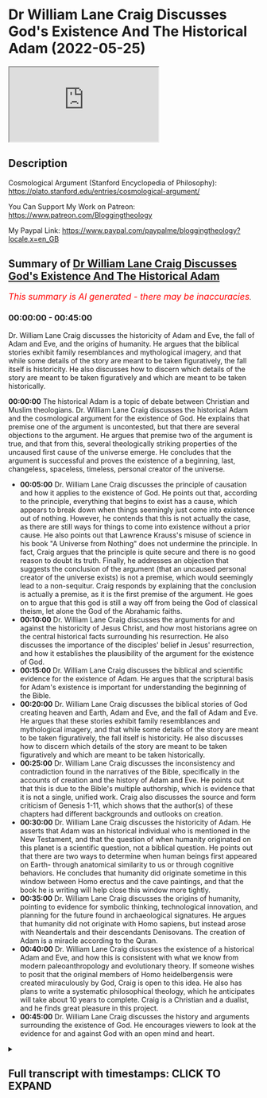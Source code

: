 # Dr William Lane Craig Discusses God's Existence And The Historical Adam (2022-05-25)

<iframe loading='lazy' allow='autoplay' src='https://www.youtube.com/embed/RCBG4Bx9HEI'></iframe>

## Description

Cosmological Argument (Stanford Encyclopedia of Philosophy): https://plato.stanford.edu/entries/cosmological-argument/

You Can Support My Work on Patreon:
https://www.patreon.com/Bloggingtheology

My Paypal Link: 
https://www.paypal.com/paypalme/bloggingtheology?locale.x=en_GB

## Summary of [Dr William Lane Craig Discusses God's Existence And The Historical Adam](https://www.youtube.com/watch?v=RCBG4Bx9HEI)


*<span style="color:red; font-size:125%">This summary is AI generated - there may be inaccuracies</span>. [](/)*

### <a onclick="modifyYTiframeseektime('0')">00:00:00</a> - <a onclick="modifyYTiframeseektime('2700')">00:45:00</a>

 Dr. William Lane Craig discusses the historicity of Adam and Eve, the fall of Adam and Eve, and the origins of humanity. He argues that the biblical stories exhibit family resemblances and mythological imagery, and that while some details of the story are meant to be taken figuratively, the fall itself is historicity. He also discusses how to discern which details of the story are meant to be taken figuratively and which are meant to be taken historically.

**<a onclick="modifyYTiframeseektime('0')">00:00:00</a>** The historical Adam is a topic of debate between Christian and Muslim theologians. Dr. William Lane Craig discusses the historical Adam and the cosmological argument for the existence of God. He explains that premise one of the argument is uncontested, but that there are several objections to the argument. He argues that premise two of the argument is true, and that from this, several theologically striking properties of the uncaused first cause of the universe emerge. He concludes that the argument is successful and proves the existence of a beginning, last, changeless, spaceless, timeless, personal creator of the universe.
* **<a onclick="modifyYTiframeseektime('300')">00:05:00</a>**  Dr. William Lane Craig discusses the principle of causation and how it applies to the existence of God. He points out that, according to the principle, everything that begins to exist has a cause, which appears to break down when things seemingly just come into existence out of nothing. However, he contends that this is not actually the case, as there are still ways for things to come into existence without a prior cause. He also points out that Lawrence Krauss's misuse of science in his book "A Universe from Nothing" does not undermine the principle. In fact, Craig argues that the principle is quite secure and there is no good reason to doubt its truth. Finally, he addresses an objection that suggests the conclusion of the argument (that an uncaused personal creator of the universe exists) is not a premise, which would seemingly lead to a non-sequitur. Craig responds by explaining that the conclusion is actually a premise, as it is the first premise of the argument. He goes on to argue that this god is still a way off from being the God of classical theism, let alone the God of the Abrahamic faiths.
* **<a onclick="modifyYTiframeseektime('600')">00:10:00</a>** Dr. William Lane Craig discusses the arguments for and against the historicity of Jesus Christ, and how most historians agree on the central historical facts surrounding his resurrection. He also discusses the importance of the disciples' belief in Jesus' resurrection, and how it establishes the plausibility of the argument for the existence of God.
* **<a onclick="modifyYTiframeseektime('900')">00:15:00</a>** Dr. William Lane Craig discusses the biblical and scientific evidence for the existence of Adam. He argues that the scriptural basis for Adam's existence is important for understanding the beginning of the Bible.
* **<a onclick="modifyYTiframeseektime('1200')">00:20:00</a>**  Dr. William Lane Craig discusses the biblical stories of God creating heaven and Earth, Adam and Eve, and the fall of Adam and Eve. He argues that these stories exhibit family resemblances and mythological imagery, and that while some details of the story are meant to be taken figuratively, the fall itself is historicity. He also discusses how to discern which details of the story are meant to be taken figuratively and which are meant to be taken historically.
* **<a onclick="modifyYTiframeseektime('1500')">00:25:00</a>**  Dr. William Lane Craig discusses the inconsistency and contradiction found in the narratives of the Bible, specifically in the accounts of creation and the history of Adam and Eve. He points out that this is due to the Bible's multiple authorship, which is evidence that it is not a single, unified work. Craig also discusses the source and form criticism of Genesis 1-11, which shows that the author(s) of these chapters had different backgrounds and outlooks on creation.
* **<a onclick="modifyYTiframeseektime('1800')">00:30:00</a>**  Dr. William Lane Craig discusses the historicity of Adam. He asserts that Adam was an historical individual who is mentioned in the New Testament, and that the question of when humanity originated on this planet is a scientific question, not a biblical question. He points out that there are two ways to determine when human beings first appeared on Earth- through anatomical similarity to us or through cognitive behaviors. He concludes that humanity did originate sometime in this window between Homo erectus and the cave paintings, and that the book he is writing will help close this window more tightly.
* **<a onclick="modifyYTiframeseektime('2100')">00:35:00</a>** Dr. William Lane Craig discusses the origins of humanity, pointing to evidence for symbolic thinking, technological innovation, and planning for the future found in archaeological signatures. He argues that humanity did not originate with Homo sapiens, but instead arose with Neandertals and their descendants Denisovans. The creation of Adam is a miracle according to the Quran.
* **<a onclick="modifyYTiframeseektime('2400')">00:40:00</a>** Dr. William Lane Craig discusses the existence of a historical Adam and Eve, and how this is consistent with what we know from modern paleoanthropology and evolutionary theory. If someone wishes to posit that the original members of Homo heidelbergensis were created miraculously by God, Craig is open to this idea. He also has plans to write a systematic philosophical theology, which he anticipates will take about 10 years to complete. Craig is a Christian and a dualist, and he finds great pleasure in this project.
* **<a onclick="modifyYTiframeseektime('2700')">00:45:00</a>** Dr. William Lane Craig discusses the history and arguments surrounding the existence of God. He encourages viewers to look at the evidence for and against God with an open mind and heart.

<details><summary><h2>Full transcript with timestamps: CLICK TO EXPAND</h2></summary>

<a onclick="modifyYTiframeseektime('5')">0:00:05</a> well hello everyone and welcome to  
<a onclick="modifyYTiframeseektime('7')">0:00:07</a> blogging theology today i am delighted  
<a onclick="modifyYTiframeseektime('10')">0:00:10</a> to talk to dr william lane craig you are  
<a onclick="modifyYTiframeseektime('13')">0:00:13</a> most welcome sir  
<a onclick="modifyYTiframeseektime('15')">0:00:15</a> thank you paul  
<a onclick="modifyYTiframeseektime('17')">0:00:17</a> um for those who don't know if there are  
<a onclick="modifyYTiframeseektime('18')">0:00:18</a> any people out there dr craig is an  
<a onclick="modifyYTiframeseektime('20')">0:00:20</a> american analytic philosopher and  
<a onclick="modifyYTiframeseektime('23')">0:00:23</a> christian apologist he is visiting  
<a onclick="modifyYTiframeseektime('25')">0:00:25</a> scholar of philosophy at the talbot  
<a onclick="modifyYTiframeseektime('27')">0:00:27</a> school of theology and professor of  
<a onclick="modifyYTiframeseektime('30')">0:00:30</a> philosophy at houston baptist university  
<a onclick="modifyYTiframeseektime('34')">0:00:34</a> dr craig is probably the most prolific  
<a onclick="modifyYTiframeseektime('36')">0:00:36</a> and well-known defender of a calam  
<a onclick="modifyYTiframeseektime('38')">0:00:38</a> cosmological argument for the existence  
<a onclick="modifyYTiframeseektime('41')">0:00:41</a> of god  
<a onclick="modifyYTiframeseektime('42')">0:00:42</a> this argument was originally formulated  
<a onclick="modifyYTiframeseektime('44')">0:00:44</a> by the famous muslim theologian and  
<a onclick="modifyYTiframeseektime('46')">0:00:46</a> philosopher alcazali who died in a.d 11  
<a onclick="modifyYTiframeseektime('50')">0:00:50</a> 11.  
<a onclick="modifyYTiframeseektime('51')">0:00:51</a> but it has acquired a new lease of life  
<a onclick="modifyYTiframeseektime('54')">0:00:54</a> thanks entirely to dr craig's celebrated  
<a onclick="modifyYTiframeseektime('57')">0:00:57</a> and prolific defense of the argument  
<a onclick="modifyYTiframeseektime('61')">0:01:01</a> today dr craig has kindly agreed to  
<a onclick="modifyYTiframeseektime('63')">0:01:03</a> discuss two subjects  
<a onclick="modifyYTiframeseektime('65')">0:01:05</a> firstly he will outline for us the calam  
<a onclick="modifyYTiframeseektime('68')">0:01:08</a> cosmological argument for the existence  
<a onclick="modifyYTiframeseektime('70')">0:01:10</a> of god and look perhaps at some of the  
<a onclick="modifyYTiframeseektime('72')">0:01:12</a> objections that have been advanced  
<a onclick="modifyYTiframeseektime('75')">0:01:15</a> against it  
<a onclick="modifyYTiframeseektime('76')">0:01:16</a> and secondly we will discuss his latest  
<a onclick="modifyYTiframeseektime('79')">0:01:19</a> book on his quest for the historical  
<a onclick="modifyYTiframeseektime('82')">0:01:22</a> adam this is the first human being in  
<a onclick="modifyYTiframeseektime('84')">0:01:24</a> the light of scripture christian  
<a onclick="modifyYTiframeseektime('86')">0:01:26</a> scripture and modern science  
<a onclick="modifyYTiframeseektime('90')">0:01:30</a> so dr craig to start with could you  
<a onclick="modifyYTiframeseektime('93')">0:01:33</a> outline for us the historical origin of  
<a onclick="modifyYTiframeseektime('96')">0:01:36</a> calam cosmological argument and what  
<a onclick="modifyYTiframeseektime('98')">0:01:38</a> form the argument takes  
<a onclick="modifyYTiframeseektime('101')">0:01:41</a> certainly  
<a onclick="modifyYTiframeseektime('102')">0:01:42</a> the argument originated in the attempts  
<a onclick="modifyYTiframeseektime('106')">0:01:46</a> of early  
<a onclick="modifyYTiframeseektime('107')">0:01:47</a> christian commentators on aristotle  
<a onclick="modifyYTiframeseektime('111')">0:01:51</a> to refute aristotle's doctrine of the  
<a onclick="modifyYTiframeseektime('114')">0:01:54</a> eternity of the world aristotle believed  
<a onclick="modifyYTiframeseektime('119')">0:01:59</a> that god and the universe were  
<a onclick="modifyYTiframeseektime('121')">0:02:01</a> co-eternal  
<a onclick="modifyYTiframeseektime('122')">0:02:02</a> and because of their commitment to the  
<a onclick="modifyYTiframeseektime('125')">0:02:05</a> biblical doctrine of creation certain  
<a onclick="modifyYTiframeseektime('127')">0:02:07</a> early christian commentators uh devised  
<a onclick="modifyYTiframeseektime('131')">0:02:11</a> very clever and sophisticated arguments  
<a onclick="modifyYTiframeseektime('134')">0:02:14</a> against the past eternity of the  
<a onclick="modifyYTiframeseektime('136')">0:02:16</a> universe one of the most important of  
<a onclick="modifyYTiframeseektime('138')">0:02:18</a> these was named john philopponus who  
<a onclick="modifyYTiframeseektime('141')">0:02:21</a> died in the 5th century  
<a onclick="modifyYTiframeseektime('143')">0:02:23</a> and this tradition  
<a onclick="modifyYTiframeseektime('145')">0:02:25</a> was absorbed by islam when islam swept  
<a onclick="modifyYTiframeseektime('149')">0:02:29</a> across egypt and alexandria where  
<a onclick="modifyYTiframeseektime('152')">0:02:32</a> philoponus was active and it became the  
<a onclick="modifyYTiframeseektime('157')">0:02:37</a> centerpiece of  
<a onclick="modifyYTiframeseektime('159')">0:02:39</a> uh islamic um  
<a onclick="modifyYTiframeseektime('161')">0:02:41</a> philosophy  
<a onclick="modifyYTiframeseektime('163')">0:02:43</a> uh and natural theology and as you say  
<a onclick="modifyYTiframeseektime('166')">0:02:46</a> it was developed into very sophisticated  
<a onclick="modifyYTiframeseektime('168')">0:02:48</a> forms by someone like alhazali who was  
<a onclick="modifyYTiframeseektime('172')">0:02:52</a> actually the heir to several centuries  
<a onclick="modifyYTiframeseektime('175')">0:02:55</a> of tradition  
<a onclick="modifyYTiframeseektime('176')">0:02:56</a> so it's an argument that has a great  
<a onclick="modifyYTiframeseektime('178')">0:02:58</a> intersectarian appeal it's been  
<a onclick="modifyYTiframeseektime('181')">0:03:01</a> propounded by jews by muslims by  
<a onclick="modifyYTiframeseektime('185')">0:03:05</a> christians both catholic and protestant  
<a onclick="modifyYTiframeseektime('189')">0:03:09</a> as for the formulation of the argument  
<a onclick="modifyYTiframeseektime('191')">0:03:11</a> rosalie's  
<a onclick="modifyYTiframeseektime('193')">0:03:13</a> formulation is perhaps the simplest and  
<a onclick="modifyYTiframeseektime('195')">0:03:15</a> most accessible it goes like this  
<a onclick="modifyYTiframeseektime('197')">0:03:17</a> premise one  
<a onclick="modifyYTiframeseektime('199')">0:03:19</a> is that everything that begins to exist  
<a onclick="modifyYTiframeseektime('203')">0:03:23</a> has a cause of its beginning  
<a onclick="modifyYTiframeseektime('206')">0:03:26</a> premise two is that the universe began  
<a onclick="modifyYTiframeseektime('209')">0:03:29</a> to exist  
<a onclick="modifyYTiframeseektime('211')">0:03:31</a> and from that you can conclude three  
<a onclick="modifyYTiframeseektime('213')">0:03:33</a> therefore the universe has a cause of  
<a onclick="modifyYTiframeseektime('216')">0:03:36</a> its beginning and then you do a  
<a onclick="modifyYTiframeseektime('218')">0:03:38</a> conceptual analysis of what it is to be  
<a onclick="modifyYTiframeseektime('221')">0:03:41</a> a cause of the universe  
<a onclick="modifyYTiframeseektime('223')">0:03:43</a> and several theologically striking  
<a onclick="modifyYTiframeseektime('226')">0:03:46</a> properties of this  
<a onclick="modifyYTiframeseektime('228')">0:03:48</a> uncaused first cause emerge from such an  
<a onclick="modifyYTiframeseektime('232')">0:03:52</a> analysis the argument i think is  
<a onclick="modifyYTiframeseektime('234')">0:03:54</a> successful proves the existence of a  
<a onclick="modifyYTiframeseektime('238')">0:03:58</a> beginning last uncaused  
<a onclick="modifyYTiframeseektime('242')">0:04:02</a> immaterial  
<a onclick="modifyYTiframeseektime('243')">0:04:03</a> changeless  
<a onclick="modifyYTiframeseektime('245')">0:04:05</a> spaceless  
<a onclick="modifyYTiframeseektime('247')">0:04:07</a> timeless  
<a onclick="modifyYTiframeseektime('249')">0:04:09</a> personal  
<a onclick="modifyYTiframeseektime('250')">0:04:10</a> uh creator of the universe who is  
<a onclick="modifyYTiframeseektime('253')">0:04:13</a> unimaginably powerful  
<a onclick="modifyYTiframeseektime('256')">0:04:16</a> well that that's very helpful but  
<a onclick="modifyYTiframeseektime('258')">0:04:18</a> looking at premise one there uh and  
<a onclick="modifyYTiframeseektime('261')">0:04:21</a> they've been i've noticed in in looking  
<a onclick="modifyYTiframeseektime('263')">0:04:23</a> uh into this a little bit of detail that  
<a onclick="modifyYTiframeseektime('265')">0:04:25</a> every statement of the cosmological  
<a onclick="modifyYTiframeseektime('267')">0:04:27</a> argument the kind of generic uh label  
<a onclick="modifyYTiframeseektime('270')">0:04:30</a> for all the variants that we see  
<a onclick="modifyYTiframeseektime('271')">0:04:31</a> including the kalam cosmological  
<a onclick="modifyYTiframeseektime('273')">0:04:33</a> argument that they have been countered  
<a onclick="modifyYTiframeseektime('274')">0:04:34</a> by others and then counter statements  
<a onclick="modifyYTiframeseektime('276')">0:04:36</a> have been made and everything is  
<a onclick="modifyYTiframeseektime('278')">0:04:38</a> contested but one of the i think one of  
<a onclick="modifyYTiframeseektime('280')">0:04:40</a> the more interesting  
<a onclick="modifyYTiframeseektime('282')">0:04:42</a> objections to premise one of your  
<a onclick="modifyYTiframeseektime('285')">0:04:45</a> argument as you formulate it whatever  
<a onclick="modifyYTiframeseektime('287')">0:04:47</a> begins to exist has a cause and a common  
<a onclick="modifyYTiframeseektime('290')">0:04:50</a> objection appeals to the phenomenon of  
<a onclick="modifyYTiframeseektime('293')">0:04:53</a> what's called quantum indeterminacy this  
<a onclick="modifyYTiframeseektime('295')">0:04:55</a> is in physics obviously in quantum  
<a onclick="modifyYTiframeseektime('297')">0:04:57</a> mechanics where at a subatomic level the  
<a onclick="modifyYTiframeseektime('300')">0:05:00</a> causal principle everything that begins  
<a onclick="modifyYTiframeseektime('302')">0:05:02</a> to exist has a cause  
<a onclick="modifyYTiframeseektime('304')">0:05:04</a> appears to break down things apparently  
<a onclick="modifyYTiframeseektime('307')">0:05:07</a> just come out of come into existence out  
<a onclick="modifyYTiframeseektime('310')">0:05:10</a> of nothing almost ex nihilo and there's  
<a onclick="modifyYTiframeseektime('313')">0:05:13</a> a famous founder of this um uh lawrence  
<a onclick="modifyYTiframeseektime('316')">0:05:16</a> krauss the canadian american physicist  
<a onclick="modifyYTiframeseektime('318')">0:05:18</a> and cosmologist in his book which is  
<a onclick="modifyYTiframeseektime('320')">0:05:20</a> entitled a universe from nothing he  
<a onclick="modifyYTiframeseektime('323')">0:05:23</a> actually literally states at least the  
<a onclick="modifyYTiframeseektime('325')">0:05:25</a> title states that something came from  
<a onclick="modifyYTiframeseektime('327')">0:05:27</a> nothing and this would appear to uh a  
<a onclick="modifyYTiframeseektime('330')">0:05:30</a> challenge the the the premise the first  
<a onclick="modifyYTiframeseektime('332')">0:05:32</a> premise of your argument how would you  
<a onclick="modifyYTiframeseektime('334')">0:05:34</a> respond to that  
<a onclick="modifyYTiframeseektime('335')">0:05:35</a> well i think uh there are a number of  
<a onclick="modifyYTiframeseektime('337')">0:05:37</a> ways to respond  
<a onclick="modifyYTiframeseektime('338')">0:05:38</a> in the first place we need to understand  
<a onclick="modifyYTiframeseektime('341')">0:05:41</a> that any physical theory  
<a onclick="modifyYTiframeseektime('343')">0:05:43</a> is comprised of a mathematical core the  
<a onclick="modifyYTiframeseektime('347')">0:05:47</a> equations that are the center of the  
<a onclick="modifyYTiframeseektime('350')">0:05:50</a> theory and then there is a physical  
<a onclick="modifyYTiframeseektime('352')">0:05:52</a> interpretation of that theory  
<a onclick="modifyYTiframeseektime('354')">0:05:54</a> and in fact with respect to quantum  
<a onclick="modifyYTiframeseektime('357')">0:05:57</a> mechanics there are at least 10  
<a onclick="modifyYTiframeseektime('361')">0:06:01</a> different  
<a onclick="modifyYTiframeseektime('362')">0:06:02</a> physical interpretations of the  
<a onclick="modifyYTiframeseektime('364')">0:06:04</a> mathematical core of that theory and  
<a onclick="modifyYTiframeseektime('366')">0:06:06</a> some of these uh theories are fully  
<a onclick="modifyYTiframeseektime('369')">0:06:09</a> deterministic theories so it's simply  
<a onclick="modifyYTiframeseektime('373')">0:06:13</a> not true  
<a onclick="modifyYTiframeseektime('374')">0:06:14</a> that  
<a onclick="modifyYTiframeseektime('375')">0:06:15</a> um  
<a onclick="modifyYTiframeseektime('376')">0:06:16</a> quantum mechanics is a proven counter  
<a onclick="modifyYTiframeseektime('378')">0:06:18</a> example to the principle that every  
<a onclick="modifyYTiframeseektime('382')">0:06:22</a> event or everything that begins to exist  
<a onclick="modifyYTiframeseektime('384')">0:06:24</a> has a cause  
<a onclick="modifyYTiframeseektime('386')">0:06:26</a> secondly  
<a onclick="modifyYTiframeseektime('387')">0:06:27</a> the premise is formulated in such a way  
<a onclick="modifyYTiframeseektime('390')">0:06:30</a> as to allow for there to be on caused  
<a onclick="modifyYTiframeseektime('393')">0:06:33</a> events it the premise is not every event  
<a onclick="modifyYTiframeseektime('396')">0:06:36</a> has a cause but everything that begins  
<a onclick="modifyYTiframeseektime('399')">0:06:39</a> to exist has a cause that is to say  
<a onclick="modifyYTiframeseektime('402')">0:06:42</a> things can't come into being  
<a onclick="modifyYTiframeseektime('406')">0:06:46</a> without some sort of causal  
<a onclick="modifyYTiframeseektime('408')">0:06:48</a> antecedents but that's perfectly  
<a onclick="modifyYTiframeseektime('411')">0:06:51</a> uh consistent with saying that the time  
<a onclick="modifyYTiframeseektime('414')">0:06:54</a> of uh the decay of a radioactive isotope  
<a onclick="modifyYTiframeseektime('417')">0:06:57</a> for example is indeterminate um  
<a onclick="modifyYTiframeseektime('420')">0:07:00</a> what the  
<a onclick="modifyYTiframeseektime('421')">0:07:01</a> premise excludes is that things  
<a onclick="modifyYTiframeseektime('424')">0:07:04</a> substances can come into being out of  
<a onclick="modifyYTiframeseektime('426')">0:07:06</a> nothing  
<a onclick="modifyYTiframeseektime('427')">0:07:07</a> and that leads me to lawrence krauss's  
<a onclick="modifyYTiframeseektime('430')">0:07:10</a> uh  
<a onclick="modifyYTiframeseektime('431')">0:07:11</a> deliberate misuse of science in this  
<a onclick="modifyYTiframeseektime('433')">0:07:13</a> regard  
<a onclick="modifyYTiframeseektime('434')">0:07:14</a> krause knows  
<a onclick="modifyYTiframeseektime('437')">0:07:17</a> that the word nothing as he uses it is  
<a onclick="modifyYTiframeseektime('440')">0:07:20</a> being used equivocally he does not mean  
<a onclick="modifyYTiframeseektime('443')">0:07:23</a> non-being or not anything what krause is  
<a onclick="modifyYTiframeseektime('448')">0:07:28</a> talking about is either the quantum  
<a onclick="modifyYTiframeseektime('451')">0:07:31</a> vacuum or quantum mechanical fields  
<a onclick="modifyYTiframeseektime('455')">0:07:35</a> which are quite definitely  
<a onclick="modifyYTiframeseektime('458')">0:07:38</a> something  
<a onclick="modifyYTiframeseektime('459')">0:07:39</a> so his models do not in any way suggest  
<a onclick="modifyYTiframeseektime('463')">0:07:43</a> that it's plausible  
<a onclick="modifyYTiframeseektime('465')">0:07:45</a> that the universe could come into being  
<a onclick="modifyYTiframeseektime('467')">0:07:47</a> from literally nothing that is to say  
<a onclick="modifyYTiframeseektime('470')">0:07:50</a> non-being indeed when you think about it  
<a onclick="modifyYTiframeseektime('472')">0:07:52</a> paul  
<a onclick="modifyYTiframeseektime('473')">0:07:53</a> there is no physics of non-being  
<a onclick="modifyYTiframeseektime('476')">0:07:56</a> physics only applies  
<a onclick="modifyYTiframeseektime('479')">0:07:59</a> the moment the universe begins to exist  
<a onclick="modifyYTiframeseektime('481')">0:08:01</a> so it's  
<a onclick="modifyYTiframeseektime('483')">0:08:03</a> impossible for there to be a physical  
<a onclick="modifyYTiframeseektime('485')">0:08:05</a> explanation  
<a onclick="modifyYTiframeseektime('486')">0:08:06</a> of how the universe could originate from  
<a onclick="modifyYTiframeseektime('488')">0:08:08</a> nothing that's a meta physical question  
<a onclick="modifyYTiframeseektime('491')">0:08:11</a> perhaps the the title i don't know maybe  
<a onclick="modifyYTiframeseektime('493')">0:08:13</a> the publisher uh rather than himself uh  
<a onclick="modifyYTiframeseektime('495')">0:08:15</a> who knows thought of the the title of  
<a onclick="modifyYTiframeseektime('497')">0:08:17</a> the book a universe from nothing but  
<a onclick="modifyYTiframeseektime('498')">0:08:18</a> nothing doesn't really mean nothing  
<a onclick="modifyYTiframeseektime('500')">0:08:20</a> because there is a cons you spoke of a  
<a onclick="modifyYTiframeseektime('502')">0:08:22</a> quantum field which is something  
<a onclick="modifyYTiframeseektime('504')">0:08:24</a> i don't know if it has mass or not but  
<a onclick="modifyYTiframeseektime('505')">0:08:25</a> presumably there's energy that there's  
<a onclick="modifyYTiframeseektime('508')">0:08:28</a> probability waves whatever there's  
<a onclick="modifyYTiframeseektime('510')">0:08:30</a> something going on there which is not  
<a onclick="modifyYTiframeseektime('512')">0:08:32</a> nothing so exactly so your your premise  
<a onclick="modifyYTiframeseektime('515')">0:08:35</a> then premise one would would seem  
<a onclick="modifyYTiframeseektime('518')">0:08:38</a> therefore to  
<a onclick="modifyYTiframeseektime('519')">0:08:39</a> to not be defeated  
<a onclick="modifyYTiframeseektime('522')">0:08:42</a> exactly so long as we understand that  
<a onclick="modifyYTiframeseektime('524')">0:08:44</a> premise one  
<a onclick="modifyYTiframeseektime('526')">0:08:46</a> expresses a metaphysical principle  
<a onclick="modifyYTiframeseektime('529')">0:08:49</a> uh i think that it's quite secure  
<a onclick="modifyYTiframeseektime('532')">0:08:52</a> and that there is no good reason to  
<a onclick="modifyYTiframeseektime('534')">0:08:54</a> doubt its truth  
<a onclick="modifyYTiframeseektime('535')">0:08:55</a> um  
<a onclick="modifyYTiframeseektime('537')">0:08:57</a> another objection which is what one i i  
<a onclick="modifyYTiframeseektime('538')">0:08:58</a> think has some uh some plausibility uh  
<a onclick="modifyYTiframeseektime('542')">0:09:02</a> unlike perhaps clausius krause's one is  
<a onclick="modifyYTiframeseektime('545')">0:09:05</a> your characterization your conclusion  
<a onclick="modifyYTiframeseektime('547')">0:09:07</a> rather this is not a premise there's a  
<a onclick="modifyYTiframeseektime('548')">0:09:08</a> conclusion  
<a onclick="modifyYTiframeseektime('549')">0:09:09</a> that uh therefore  
<a onclick="modifyYTiframeseektime('552')">0:09:12</a> ergo an uncaused personal creator of the  
<a onclick="modifyYTiframeseektime('554')">0:09:14</a> universe exists  
<a onclick="modifyYTiframeseektime('556')">0:09:16</a> um  
<a onclick="modifyYTiframeseektime('557')">0:09:17</a> now i don't quite get  
<a onclick="modifyYTiframeseektime('559')">0:09:19</a> the it seemed a little bit like a  
<a onclick="modifyYTiframeseektime('561')">0:09:21</a> non-sequitur  
<a onclick="modifyYTiframeseektime('562')">0:09:22</a> i i okay i grant that you've established  
<a onclick="modifyYTiframeseektime('565')">0:09:25</a> that there is an uncaused cause  
<a onclick="modifyYTiframeseektime('567')">0:09:27</a> unnecessary being perhaps i see that  
<a onclick="modifyYTiframeseektime('569')">0:09:29</a> from the contingency of the universe but  
<a onclick="modifyYTiframeseektime('571')">0:09:31</a> to describe this god in with all the  
<a onclick="modifyYTiframeseektime('574')">0:09:34</a> adjectives that you attribute to it or  
<a onclick="modifyYTiframeseektime('576')">0:09:36</a> him uh shall we say  
<a onclick="modifyYTiframeseektime('578')">0:09:38</a> is still quite a way i think from the  
<a onclick="modifyYTiframeseektime('580')">0:09:40</a> god of classical theism let alone the  
<a onclick="modifyYTiframeseektime('583')">0:09:43</a> god of the abrahamic faith the god of  
<a onclick="modifyYTiframeseektime('585')">0:09:45</a> abraham of isaac  
<a onclick="modifyYTiframeseektime('587')">0:09:47</a> and and so on uh there seems to be quite  
<a onclick="modifyYTiframeseektime('590')">0:09:50</a> a gap um a metaphysical gap or that you  
<a onclick="modifyYTiframeseektime('593')">0:09:53</a> haven't quite  
<a onclick="modifyYTiframeseektime('594')">0:09:54</a> justified in any detailed way  
<a onclick="modifyYTiframeseektime('597')">0:09:57</a> um could you elaborate why why you think  
<a onclick="modifyYTiframeseektime('600')">0:10:00</a> therefore uh the god of abraham to give  
<a onclick="modifyYTiframeseektime('602')">0:10:02</a> begin  
<a onclick="modifyYTiframeseektime('604')">0:10:04</a> actually i have elaborated this in quite  
<a onclick="modifyYTiframeseektime('606')">0:10:06</a> a detailed way  
<a onclick="modifyYTiframeseektime('608')">0:10:08</a> in my published work but this tends to  
<a onclick="modifyYTiframeseektime('610')">0:10:10</a> be ignored  
<a onclick="modifyYTiframeseektime('612')">0:10:12</a> by people who are just responding  
<a onclick="modifyYTiframeseektime('615')">0:10:15</a> on youtube videos i go through each of  
<a onclick="modifyYTiframeseektime('618')">0:10:18</a> those properties that i mentioned  
<a onclick="modifyYTiframeseektime('620')">0:10:20</a> timeless spaceless uncaused immaterial  
<a onclick="modifyYTiframeseektime('624')">0:10:24</a> enormously powerful  
<a onclick="modifyYTiframeseektime('626')">0:10:26</a> and give  
<a onclick="modifyYTiframeseektime('627')">0:10:27</a> philosophical arguments as to why  
<a onclick="modifyYTiframeseektime('630')">0:10:30</a> this first uncaused cause must have that  
<a onclick="modifyYTiframeseektime('632')">0:10:32</a> property in particular and this is very  
<a onclick="modifyYTiframeseektime('635')">0:10:35</a> important  
<a onclick="modifyYTiframeseektime('636')">0:10:36</a> i give three independent arguments as to  
<a onclick="modifyYTiframeseektime('640')">0:10:40</a> why this cause must be personal so that  
<a onclick="modifyYTiframeseektime('643')">0:10:43</a> we're brought not merely to some sort of  
<a onclick="modifyYTiframeseektime('645')">0:10:45</a> an impersonal first principle but to a  
<a onclick="modifyYTiframeseektime('648')">0:10:48</a> personal creator of the universe and so  
<a onclick="modifyYTiframeseektime('651')">0:10:51</a> i would refer  
<a onclick="modifyYTiframeseektime('652')">0:10:52</a> our listeners today to my book  
<a onclick="modifyYTiframeseektime('655')">0:10:55</a> reasonable faith  
<a onclick="modifyYTiframeseektime('657')">0:10:57</a> look at the chapter on the arguments for  
<a onclick="modifyYTiframeseektime('659')">0:10:59</a> god's existence and you'll find these  
<a onclick="modifyYTiframeseektime('661')">0:11:01</a> laid out  
<a onclick="modifyYTiframeseektime('662')">0:11:02</a> now in making the transition to the god  
<a onclick="modifyYTiframeseektime('665')">0:11:05</a> of the abrahamic religions  
<a onclick="modifyYTiframeseektime('668')">0:11:08</a> there i think the argument doesn't take  
<a onclick="modifyYTiframeseektime('670')">0:11:10</a> you that far the argument gives you a  
<a onclick="modifyYTiframeseektime('672')">0:11:12</a> kind of generic theism  
<a onclick="modifyYTiframeseektime('675')">0:11:15</a> that is common to all of the world's  
<a onclick="modifyYTiframeseektime('677')">0:11:17</a> great monotheistic faiths including  
<a onclick="modifyYTiframeseektime('680')">0:11:20</a> deism deism would be perfectly  
<a onclick="modifyYTiframeseektime('682')">0:11:22</a> consistent with the argument to move to  
<a onclick="modifyYTiframeseektime('685')">0:11:25</a> the abrahamic faiths i think we have to  
<a onclick="modifyYTiframeseektime('688')">0:11:28</a> look at the person of jesus of nazareth  
<a onclick="modifyYTiframeseektime('691')">0:11:31</a> and ask ourself who was  
<a onclick="modifyYTiframeseektime('694')">0:11:34</a> jesus of nazareth because he claimed to  
<a onclick="modifyYTiframeseektime('696')">0:11:36</a> be  
<a onclick="modifyYTiframeseektime('697')">0:11:37</a> the exclusive and decisive revelation of  
<a onclick="modifyYTiframeseektime('701')">0:11:41</a> the god of the universe  
<a onclick="modifyYTiframeseektime('703')">0:11:43</a> and so it will be on that basis i think  
<a onclick="modifyYTiframeseektime('706')">0:11:46</a> that we will determine whether or not  
<a onclick="modifyYTiframeseektime('708')">0:11:48</a> deism or judaism or  
<a onclick="modifyYTiframeseektime('711')">0:11:51</a> islam or  
<a onclick="modifyYTiframeseektime('712')">0:11:52</a> christianity  
<a onclick="modifyYTiframeseektime('714')">0:11:54</a> is true and as you know as a christian  
<a onclick="modifyYTiframeseektime('716')">0:11:56</a> philosopher i'm persuaded that uh  
<a onclick="modifyYTiframeseektime('719')">0:11:59</a> christianity gives us the best account  
<a onclick="modifyYTiframeseektime('722')">0:12:02</a> of who the historical person jesus of  
<a onclick="modifyYTiframeseektime('724')">0:12:04</a> nazareth was  
<a onclick="modifyYTiframeseektime('726')">0:12:06</a> yeah and that is of course as a separate  
<a onclick="modifyYTiframeseektime('728')">0:12:08</a> argument from the cosmological argument  
<a onclick="modifyYTiframeseektime('730')">0:12:10</a> which is to do uh with the existence of  
<a onclick="modifyYTiframeseektime('732')">0:12:12</a> uncaused cause the the arguments for uh  
<a onclick="modifyYTiframeseektime('735')">0:12:15</a> and against the uh  
<a onclick="modifyYTiframeseektime('737')">0:12:17</a> who jesus was an historical person are a  
<a onclick="modifyYTiframeseektime('740')">0:12:20</a> separate set of considerations and have  
<a onclick="modifyYTiframeseektime('741')">0:12:21</a> been investigated by biblical  
<a onclick="modifyYTiframeseektime('743')">0:12:23</a> scholarship the last two thousand years  
<a onclick="modifyYTiframeseektime('745')">0:12:25</a> and uh but many historians have  
<a onclick="modifyYTiframeseektime('747')">0:12:27</a> concluded that jesus himself didn't  
<a onclick="modifyYTiframeseektime('748')">0:12:28</a> think he was god for example but that  
<a onclick="modifyYTiframeseektime('750')">0:12:30</a> that that's a a separate uh issue from  
<a onclick="modifyYTiframeseektime('753')">0:12:33</a> this uh that this argument is  
<a onclick="modifyYTiframeseektime('755')">0:12:35</a> after i finished my  
<a onclick="modifyYTiframeseektime('757')">0:12:37</a> doctoral work on the kalam cosmological  
<a onclick="modifyYTiframeseektime('760')">0:12:40</a> argument at the university of birmingham  
<a onclick="modifyYTiframeseektime('762')">0:12:42</a> under john hick we moved to germany and  
<a onclick="modifyYTiframeseektime('765')">0:12:45</a> i did my doctoral work in theology  
<a onclick="modifyYTiframeseektime('768')">0:12:48</a> under wallhack pollenbach on this very  
<a onclick="modifyYTiframeseektime('771')">0:12:51</a> question of the historicity of the  
<a onclick="modifyYTiframeseektime('773')">0:12:53</a> resurrection of jesus so those two  
<a onclick="modifyYTiframeseektime('776')">0:12:56</a> bodies of work complement  
<a onclick="modifyYTiframeseektime('779')">0:12:59</a> each other in making  
<a onclick="modifyYTiframeseektime('781')">0:13:01</a> a full-orbed case for the christian  
<a onclick="modifyYTiframeseektime('784')">0:13:04</a> faith i think i think someone might say  
<a onclick="modifyYTiframeseektime('786')">0:13:06</a> that your your your arguments you per  
<a onclick="modifyYTiframeseektime('789')">0:13:09</a> pound for the cosmological uh argument  
<a onclick="modifyYTiframeseektime('791')">0:13:11</a> the clan cosmological argument are are  
<a onclick="modifyYTiframeseektime('793')">0:13:13</a> very good that they are  
<a onclick="modifyYTiframeseektime('795')">0:13:15</a> they are highly respected um generate a  
<a onclick="modifyYTiframeseektime('798')">0:13:18</a> great deal of interest and have a lot of  
<a onclick="modifyYTiframeseektime('799')">0:13:19</a> plausibility rigorous philosophy i think  
<a onclick="modifyYTiframeseektime('802')">0:13:22</a> the argument for the historical jesus  
<a onclick="modifyYTiframeseektime('804')">0:13:24</a> believed that he was god for example and  
<a onclick="modifyYTiframeseektime('806')">0:13:26</a> this is a separate issue we're not  
<a onclick="modifyYTiframeseektime('808')">0:13:28</a> discussing us today on are not are not  
<a onclick="modifyYTiframeseektime('810')">0:13:30</a> beliefs that are widely held by  
<a onclick="modifyYTiframeseektime('812')">0:13:32</a> uh historical historical jesus for  
<a onclick="modifyYTiframeseektime('815')">0:13:35</a> example ep saunders and and others  
<a onclick="modifyYTiframeseektime('818')">0:13:38</a> you said we weren't going to discuss it  
<a onclick="modifyYTiframeseektime('820')">0:13:40</a> but you just said something there that i  
<a onclick="modifyYTiframeseektime('822')">0:13:42</a> need to respond to  
<a onclick="modifyYTiframeseektime('824')">0:13:44</a> one of the surprising things that came  
<a onclick="modifyYTiframeseektime('827')">0:13:47</a> out of this study at the university of  
<a onclick="modifyYTiframeseektime('829')">0:13:49</a> munich  
<a onclick="modifyYTiframeseektime('830')">0:13:50</a> was the realization that the central  
<a onclick="modifyYTiframeseektime('832')">0:13:52</a> historical facts that undergird the  
<a onclick="modifyYTiframeseektime('835')">0:13:55</a> inference to jesus resurrection  
<a onclick="modifyYTiframeseektime('837')">0:13:57</a> are in fact agreed upon  
<a onclick="modifyYTiframeseektime('840')">0:14:00</a> by the wide majority of new testament  
<a onclick="modifyYTiframeseektime('844')">0:14:04</a> critics today and these would be  
<a onclick="modifyYTiframeseektime('847')">0:14:07</a> the honorable burial of jesus by joseph  
<a onclick="modifyYTiframeseektime('849')">0:14:09</a> of arimathea in a tomb  
<a onclick="modifyYTiframeseektime('852')">0:14:12</a> the discovery of the empty tomb by a  
<a onclick="modifyYTiframeseektime('854')">0:14:14</a> group of jesus women followers on the  
<a onclick="modifyYTiframeseektime('856')">0:14:16</a> first day of the week after his  
<a onclick="modifyYTiframeseektime('858')">0:14:18</a> crucifixion  
<a onclick="modifyYTiframeseektime('859')">0:14:19</a> the  
<a onclick="modifyYTiframeseektime('860')">0:14:20</a> post-mortem appearances of jesus to  
<a onclick="modifyYTiframeseektime('862')">0:14:22</a> various individuals and groups and then  
<a onclick="modifyYTiframeseektime('865')">0:14:25</a> finally number four um the  
<a onclick="modifyYTiframeseektime('869')">0:14:29</a> very origin  
<a onclick="modifyYTiframeseektime('871')">0:14:31</a> of the disciples belief  
<a onclick="modifyYTiframeseektime('873')">0:14:33</a> that god raised jesus from the dead  
<a onclick="modifyYTiframeseektime('875')">0:14:35</a> despite every predisposition to the  
<a onclick="modifyYTiframeseektime('877')">0:14:37</a> contrary so i think the historical facts  
<a onclick="modifyYTiframeseektime('880')">0:14:40</a> are  
<a onclick="modifyYTiframeseektime('881')">0:14:41</a> pretty  
<a onclick="modifyYTiframeseektime('882')">0:14:42</a> firmly established the question is  
<a onclick="modifyYTiframeseektime('885')">0:14:45</a> what's the best explanation of those and  
<a onclick="modifyYTiframeseektime('887')">0:14:47</a> there you're quite right in saying that  
<a onclick="modifyYTiframeseektime('889')">0:14:49</a> a good many scholars will say well  
<a onclick="modifyYTiframeseektime('891')">0:14:51</a> that's not for us as historians  
<a onclick="modifyYTiframeseektime('895')">0:14:55</a> to speak to that that's a different  
<a onclick="modifyYTiframeseektime('897')">0:14:57</a> question and so they will remain  
<a onclick="modifyYTiframeseektime('899')">0:14:59</a> agnostic about it  
<a onclick="modifyYTiframeseektime('901')">0:15:01</a> i wasn't referring to the resurrection  
<a onclick="modifyYTiframeseektime('903')">0:15:03</a> at all i i was talking about christology  
<a onclick="modifyYTiframeseektime('905')">0:15:05</a> the understanding who the person and  
<a onclick="modifyYTiframeseektime('906')">0:15:06</a> nature of jesus and my impression i i  
<a onclick="modifyYTiframeseektime('909')">0:15:09</a> could be wrong and the reason i mention  
<a onclick="modifyYTiframeseektime('911')">0:15:11</a> this is to the the the riga the  
<a onclick="modifyYTiframeseektime('913')">0:15:13</a> philosophical rigor of the other climb  
<a onclick="modifyYTiframeseektime('914')">0:15:14</a> argument that as you articulated is very  
<a onclick="modifyYTiframeseektime('916')">0:15:16</a> strong i think but yeah  
<a onclick="modifyYTiframeseektime('919')">0:15:19</a> to couple that uh  
<a onclick="modifyYTiframeseektime('920')">0:15:20</a> as if they had equal um uh probative um  
<a onclick="modifyYTiframeseektime('924')">0:15:24</a> strength with a a claim that jesus uh  
<a onclick="modifyYTiframeseektime('928')">0:15:28</a> claimed to be god  
<a onclick="modifyYTiframeseektime('929')">0:15:29</a> i'm not talking about the resurrection  
<a onclick="modifyYTiframeseektime('930')">0:15:30</a> god it is something i don't find in in  
<a onclick="modifyYTiframeseektime('933')">0:15:33</a> his in mainstream historical research at  
<a onclick="modifyYTiframeseektime('935')">0:15:35</a> all in fact the consensus as i  
<a onclick="modifyYTiframeseektime('938')">0:15:38</a> understand it is that jesus understood  
<a onclick="modifyYTiframeseektime('940')">0:15:40</a> himself to be a prophet an  
<a onclick="modifyYTiframeseektime('942')">0:15:42</a> eschatological problem that seems to be  
<a onclick="modifyYTiframeseektime('943')">0:15:43</a> the overwhelming consensus of scotland  
<a onclick="modifyYTiframeseektime('945')">0:15:45</a> rather than uh the second person of the  
<a onclick="modifyYTiframeseektime('947')">0:15:47</a> trinity and so on the argument about the  
<a onclick="modifyYTiframeseektime('949')">0:15:49</a> resurrection is a separate issue to do  
<a onclick="modifyYTiframeseektime('950')">0:15:50</a> with an historical event which  
<a onclick="modifyYTiframeseektime('952')">0:15:52</a> the historical critical method as you  
<a onclick="modifyYTiframeseektime('954')">0:15:54</a> know better than i is not really able to  
<a onclick="modifyYTiframeseektime('956')">0:15:56</a> address because how do you address a  
<a onclick="modifyYTiframeseektime('958')">0:15:58</a> supernatural uh you may think there are  
<a onclick="modifyYTiframeseektime('960')">0:16:00</a> very good arguments for it by the way  
<a onclick="modifyYTiframeseektime('962')">0:16:02</a> but but but the the point i'm making is  
<a onclick="modifyYTiframeseektime('965')">0:16:05</a> uh your initial claim  
<a onclick="modifyYTiframeseektime('967')">0:16:07</a> that jesus uh thought he was god or was  
<a onclick="modifyYTiframeseektime('970')">0:16:10</a> god uh uh the god that that the  
<a onclick="modifyYTiframeseektime('973')">0:16:13</a> cosmological argument points to and i i  
<a onclick="modifyYTiframeseektime('976')">0:16:16</a> think one argument is much stronger than  
<a onclick="modifyYTiframeseektime('978')">0:16:18</a> the other uh in terms of the academic  
<a onclick="modifyYTiframeseektime('981')">0:16:21</a> work that i've looked at well i would  
<a onclick="modifyYTiframeseektime('983')">0:16:23</a> invite readers again to read what i've  
<a onclick="modifyYTiframeseektime('986')">0:16:26</a> written on this  
<a onclick="modifyYTiframeseektime('987')">0:16:27</a> this  
<a onclick="modifyYTiframeseektime('988')">0:16:28</a> i published my doctoral work that was  
<a onclick="modifyYTiframeseektime('990')">0:16:30</a> done at munich i think it's rigorous  
<a onclick="modifyYTiframeseektime('993')">0:16:33</a> and i don't claim that jesus  
<a onclick="modifyYTiframeseektime('995')">0:16:35</a> claimed to be god what i argue is that  
<a onclick="modifyYTiframeseektime('998')">0:16:38</a> jesus claimed to be  
<a onclick="modifyYTiframeseektime('1000')">0:16:40</a> the jewish messiah  
<a onclick="modifyYTiframeseektime('1001')">0:16:41</a> the son of god in a unique sense and  
<a onclick="modifyYTiframeseektime('1005')">0:16:45</a> the  
<a onclick="modifyYTiframeseektime('1006')">0:16:46</a> son of man prophesied by the prophet  
<a onclick="modifyYTiframeseektime('1009')">0:16:49</a> daniel  
<a onclick="modifyYTiframeseektime('1011')">0:16:51</a> and that these  
<a onclick="modifyYTiframeseektime('1012')">0:16:52</a> radical personal claims were ratified by  
<a onclick="modifyYTiframeseektime('1016')">0:16:56</a> god's raising him from the dead so that  
<a onclick="modifyYTiframeseektime('1018')">0:16:58</a> we have good reason to believe  
<a onclick="modifyYTiframeseektime('1020')">0:17:00</a> that jesus is in fact god's decisive  
<a onclick="modifyYTiframeseektime('1024')">0:17:04</a> revelation to us uh in human history  
<a onclick="modifyYTiframeseektime('1027')">0:17:07</a> yeah they claim that he was uh believed  
<a onclick="modifyYTiframeseektime('1029')">0:17:09</a> himself to be a messiah or seen as a  
<a onclick="modifyYTiframeseektime('1031')">0:17:11</a> mascara figure is is is is more uh  
<a onclick="modifyYTiframeseektime('1033')">0:17:13</a> widely accepted by historians than the  
<a onclick="modifyYTiframeseektime('1035')">0:17:15</a> characters  
<a onclick="modifyYTiframeseektime('1037')">0:17:17</a> of god or believes himself to be god i  
<a onclick="modifyYTiframeseektime('1039')">0:17:19</a> think it's that claim that i  
<a onclick="modifyYTiframeseektime('1041')">0:17:21</a> i i i was surprised to see you uh  
<a onclick="modifyYTiframeseektime('1043')">0:17:23</a> putting on the same level as your the  
<a onclick="modifyYTiframeseektime('1045')">0:17:25</a> very strong uh those were your words  
<a onclick="modifyYTiframeseektime('1048')">0:17:28</a> paul i didn't say that  
<a onclick="modifyYTiframeseektime('1050')">0:17:30</a> um said was that we have good reason to  
<a onclick="modifyYTiframeseektime('1053')">0:17:33</a> believe that jesus is  
<a onclick="modifyYTiframeseektime('1055')">0:17:35</a> the decisive revelation of god  
<a onclick="modifyYTiframeseektime('1058')">0:17:38</a> to us and i think that's on the basis of  
<a onclick="modifyYTiframeseektime('1061')">0:17:41</a> the personal claims i mentioned and then  
<a onclick="modifyYTiframeseektime('1063')">0:17:43</a> god's raising him from the dead um  
<a onclick="modifyYTiframeseektime('1067')">0:17:47</a> and i i i think that this excludes  
<a onclick="modifyYTiframeseektime('1070')">0:17:50</a> looking at jesus as merely a human  
<a onclick="modifyYTiframeseektime('1072')">0:17:52</a> prophet  
<a onclick="modifyYTiframeseektime('1074')">0:17:54</a> in my opinion  
<a onclick="modifyYTiframeseektime('1075')">0:17:55</a> we're always not here to debate that but  
<a onclick="modifyYTiframeseektime('1077')">0:17:57</a> i thank you for your clarification of  
<a onclick="modifyYTiframeseektime('1079')">0:17:59</a> exactly what you you do believe that's  
<a onclick="modifyYTiframeseektime('1081')">0:18:01</a> extremely useful uh on the subject of  
<a onclick="modifyYTiframeseektime('1083')">0:18:03</a> very useful things i i have looked at  
<a onclick="modifyYTiframeseektime('1085')">0:18:05</a> the uh the stanford encyclopedia of  
<a onclick="modifyYTiframeseektime('1086')">0:18:06</a> philosophy the online uh article on the  
<a onclick="modifyYTiframeseektime('1090')">0:18:10</a> cosmological argument because there  
<a onclick="modifyYTiframeseektime('1092')">0:18:12</a> isn't a thing called the cosmological  
<a onclick="modifyYTiframeseektime('1094')">0:18:14</a> argument i've discovered is actually  
<a onclick="modifyYTiframeseektime('1095')">0:18:15</a> that's more like a type of argument and  
<a onclick="modifyYTiframeseektime('1097')">0:18:17</a> there are many discrete variants uh or  
<a onclick="modifyYTiframeseektime('1100')">0:18:20</a> instantiations or manifestations of this  
<a onclick="modifyYTiframeseektime('1103')">0:18:23</a> uh  
<a onclick="modifyYTiframeseektime('1104')">0:18:24</a> argument of this type anyway the stamped  
<a onclick="modifyYTiframeseektime('1106')">0:18:26</a> encyclopedia philosophy online has a  
<a onclick="modifyYTiframeseektime('1108')">0:18:28</a> very useful article i think uh  
<a onclick="modifyYTiframeseektime('1110')">0:18:30</a> discussion of how the argument developed  
<a onclick="modifyYTiframeseektime('1112')">0:18:32</a> from plato and aristotle through  
<a onclick="modifyYTiframeseektime('1114')">0:18:34</a> alcazali who we mentioned hume of course  
<a onclick="modifyYTiframeseektime('1117')">0:18:37</a> and kant had a great deal to write about  
<a onclick="modifyYTiframeseektime('1118')">0:18:38</a> it up to the lively contemporary debate  
<a onclick="modifyYTiframeseektime('1121')">0:18:41</a> to which dr craig has made such a  
<a onclick="modifyYTiframeseektime('1123')">0:18:43</a> seminal uh contribution so i i do i  
<a onclick="modifyYTiframeseektime('1126')">0:18:46</a> don't know what you recommend that or  
<a onclick="modifyYTiframeseektime('1127')">0:18:47</a> not but i thought it was a a very very  
<a onclick="modifyYTiframeseektime('1129')">0:18:49</a> uh helpful article and you just googled  
<a onclick="modifyYTiframeseektime('1131')">0:18:51</a> the stanford video philosophy so and he  
<a onclick="modifyYTiframeseektime('1133')">0:18:53</a> mentioned you many times across so um  
<a onclick="modifyYTiframeseektime('1136')">0:18:56</a> well thank you very past moving on to  
<a onclick="modifyYTiframeseektime('1138')">0:18:58</a> the uh our second subject for discussion  
<a onclick="modifyYTiframeseektime('1141')">0:19:01</a> and this is your latest book uh  
<a onclick="modifyYTiframeseektime('1143')">0:19:03</a> published just last year um entitled um  
<a onclick="modifyYTiframeseektime('1146')">0:19:06</a> i like the title actually in  
<a onclick="modifyYTiframeseektime('1148')">0:19:08</a> question in quest of the historical adam  
<a onclick="modifyYTiframeseektime('1151')">0:19:11</a> a biblical and scientific expert the  
<a onclick="modifyYTiframeseektime('1153')">0:19:13</a> reason i like it is because obviously  
<a onclick="modifyYTiframeseektime('1155')">0:19:15</a> you're referring um to the the classic  
<a onclick="modifyYTiframeseektime('1158')">0:19:18</a> in the question of the historical jesus  
<a onclick="modifyYTiframeseektime('1160')">0:19:20</a> and you're exactly very good paul i'm  
<a onclick="modifyYTiframeseektime('1162')">0:19:22</a> glad you picked out on that that that is  
<a onclick="modifyYTiframeseektime('1165')">0:19:25</a> a a an interesting um  
<a onclick="modifyYTiframeseektime('1167')">0:19:27</a> reference there to to that and i like i  
<a onclick="modifyYTiframeseektime('1169')">0:19:29</a> like that anyway in in this book which i  
<a onclick="modifyYTiframeseektime('1171')">0:19:31</a> confess i i have not read but um so  
<a onclick="modifyYTiframeseektime('1174')">0:19:34</a> apologies for that um where you set out  
<a onclick="modifyYTiframeseektime('1176')">0:19:36</a> i'm told you set out to answer the  
<a onclick="modifyYTiframeseektime('1178')">0:19:38</a> questions about adam now this is the  
<a onclick="modifyYTiframeseektime('1180')">0:19:40</a> first human being of course through a  
<a onclick="modifyYTiframeseektime('1183')">0:19:43</a> detailed biblical and scientific  
<a onclick="modifyYTiframeseektime('1185')">0:19:45</a> investigation so i think a really  
<a onclick="modifyYTiframeseektime('1188')">0:19:48</a> important place to begin our discussion  
<a onclick="modifyYTiframeseektime('1190')">0:19:50</a> is to understand the scriptural basis of  
<a onclick="modifyYTiframeseektime('1193')">0:19:53</a> this and um obviously adam has referred  
<a onclick="modifyYTiframeseektime('1195')">0:19:55</a> to the beginning of the bible in a book  
<a onclick="modifyYTiframeseektime('1197')">0:19:57</a> called genesis the first book of the  
<a onclick="modifyYTiframeseektime('1198')">0:19:58</a> bible in the beginning god created the  
<a onclick="modifyYTiframeseektime('1200')">0:20:00</a> heavens and the earth and he created  
<a onclick="modifyYTiframeseektime('1201')">0:20:01</a> adam and eve this is found in genesis 1  
<a onclick="modifyYTiframeseektime('1204')">0:20:04</a> to 11. they're usually treated as a a a  
<a onclick="modifyYTiframeseektime('1207')">0:20:07</a> a discrete uh section like that by  
<a onclick="modifyYTiframeseektime('1209')">0:20:09</a> scholars so according to biblical  
<a onclick="modifyYTiframeseektime('1211')">0:20:11</a> scholar what kind of literature is it  
<a onclick="modifyYTiframeseektime('1213')">0:20:13</a> what kind of genre is genesis chapters 1  
<a onclick="modifyYTiframeseektime('1216')">0:20:16</a> to 11  
<a onclick="modifyYTiframeseektime('1217')">0:20:17</a> this is the critical question for the  
<a onclick="modifyYTiframeseektime('1220')">0:20:20</a> interpretation of these passages  
<a onclick="modifyYTiframeseektime('1223')">0:20:23</a> and i argue in the book  
<a onclick="modifyYTiframeseektime('1225')">0:20:25</a> that  
<a onclick="modifyYTiframeseektime('1227')">0:20:27</a> these chapters exhibit  
<a onclick="modifyYTiframeseektime('1230')">0:20:30</a> family resemblances  
<a onclick="modifyYTiframeseektime('1232')">0:20:32</a> belonging to  
<a onclick="modifyYTiframeseektime('1234')">0:20:34</a> ancient near eastern and contemporary  
<a onclick="modifyYTiframeseektime('1237')">0:20:37</a> myths  
<a onclick="modifyYTiframeseektime('1238')">0:20:38</a> especially these narratives try to  
<a onclick="modifyYTiframeseektime('1241')">0:20:41</a> ground  
<a onclick="modifyYTiframeseektime('1242')">0:20:42</a> the realities and the values  
<a onclick="modifyYTiframeseektime('1245')">0:20:45</a> of the contemporary author in his  
<a onclick="modifyYTiframeseektime('1247')">0:20:47</a> society  
<a onclick="modifyYTiframeseektime('1249')">0:20:49</a> in events of the deep primordial past  
<a onclick="modifyYTiframeseektime('1252')">0:20:52</a> this is called etiology and the this  
<a onclick="modifyYTiframeseektime('1255')">0:20:55</a> motif of etiology permeates  
<a onclick="modifyYTiframeseektime('1259')">0:20:59</a> these first 11 chapters of genesis and  
<a onclick="modifyYTiframeseektime('1262')">0:21:02</a> yet at the same time these stories also  
<a onclick="modifyYTiframeseektime('1265')">0:21:05</a> are structured  
<a onclick="modifyYTiframeseektime('1266')">0:21:06</a> along a kind of backbone  
<a onclick="modifyYTiframeseektime('1269')">0:21:09</a> of genealogies listing historical  
<a onclick="modifyYTiframeseektime('1272')">0:21:12</a> persons  
<a onclick="modifyYTiframeseektime('1274')">0:21:14</a> and their descendants which terminate in  
<a onclick="modifyYTiframeseektime('1277')">0:21:17</a> indisputably uh historical persons like  
<a onclick="modifyYTiframeseektime('1281')">0:21:21</a> abraham  
<a onclick="modifyYTiframeseektime('1282')">0:21:22</a> and so  
<a onclick="modifyYTiframeseektime('1283')">0:21:23</a> i accept the genre analysis  
<a onclick="modifyYTiframeseektime('1286')">0:21:26</a> uh called mytho history  
<a onclick="modifyYTiframeseektime('1289')">0:21:29</a> uh  
<a onclick="modifyYTiframeseektime('1290')">0:21:30</a> that is to say these are  
<a onclick="modifyYTiframeseektime('1292')">0:21:32</a> stories about events and people  
<a onclick="modifyYTiframeseektime('1295')">0:21:35</a> that really happened really lived  
<a onclick="modifyYTiframeseektime('1298')">0:21:38</a> but it is told in the figurative and  
<a onclick="modifyYTiframeseektime('1302')">0:21:42</a> colorful and imaginative language of  
<a onclick="modifyYTiframeseektime('1304')">0:21:44</a> myth  
<a onclick="modifyYTiframeseektime('1306')">0:21:46</a> um well that's very teasing very teasing  
<a onclick="modifyYTiframeseektime('1308')">0:21:48</a> indeed  
<a onclick="modifyYTiframeseektime('1310')">0:21:50</a> just like one thing i might disagree  
<a onclick="modifyYTiframeseektime('1312')">0:21:52</a> with you on that about the indisputable  
<a onclick="modifyYTiframeseektime('1314')">0:21:54</a> historicity of abraham  
<a onclick="modifyYTiframeseektime('1316')">0:21:56</a> one of the things that shocked me when i  
<a onclick="modifyYTiframeseektime('1317')">0:21:57</a> went to university and i was asked to  
<a onclick="modifyYTiframeseektime('1319')">0:21:59</a> write an essay on exeter exodus of  
<a onclick="modifyYTiframeseektime('1321')">0:22:01</a> israel from egypt and by moses when i  
<a onclick="modifyYTiframeseektime('1324')">0:22:04</a> was told very clearly by my professors  
<a onclick="modifyYTiframeseektime('1326')">0:22:06</a> the most the existence of moses was far  
<a onclick="modifyYTiframeseektime('1329')">0:22:09</a> from being an accepted historical  
<a onclick="modifyYTiframeseektime('1331')">0:22:11</a> reality and moses were much later than  
<a onclick="modifyYTiframeseektime('1334')">0:22:14</a> abraham um i think people like abraham  
<a onclick="modifyYTiframeseektime('1336')">0:22:16</a> and moses are usually seen now this  
<a onclick="modifyYTiframeseektime('1338')">0:22:18</a> there are some have been developments  
<a onclick="modifyYTiframeseektime('1339')">0:22:19</a> recently where some prominent uh experts  
<a onclick="modifyYTiframeseektime('1342')">0:22:22</a> in the field are now talking about the  
<a onclick="modifyYTiframeseektime('1344')">0:22:24</a> evidence for moses existing and i i on  
<a onclick="modifyYTiframeseektime('1346')">0:22:26</a> faith believe that abraham existed of  
<a onclick="modifyYTiframeseektime('1348')">0:22:28</a> course but i'm not sure it's an  
<a onclick="modifyYTiframeseektime('1350')">0:22:30</a> historically established figure in  
<a onclick="modifyYTiframeseektime('1352')">0:22:32</a> history yeah  
<a onclick="modifyYTiframeseektime('1353')">0:22:33</a> abraham  
<a onclick="modifyYTiframeseektime('1354')">0:22:34</a> that's that's a very fair comment and i  
<a onclick="modifyYTiframeseektime('1356')">0:22:36</a> think  
<a onclick="modifyYTiframeseektime('1357')">0:22:37</a> um  
<a onclick="modifyYTiframeseektime('1358')">0:22:38</a> if i were to rephrase what i just said  
<a onclick="modifyYTiframeseektime('1361')">0:22:41</a> i would say that the genealogies um  
<a onclick="modifyYTiframeseektime('1364')">0:22:44</a> terminate in persons who are  
<a onclick="modifyYTiframeseektime('1367')">0:22:47</a> indisputably presented as historical  
<a onclick="modifyYTiframeseektime('1370')">0:22:50</a> characters  
<a onclick="modifyYTiframeseektime('1372')">0:22:52</a> as opposed to say mythical figures uh  
<a onclick="modifyYTiframeseektime('1376')">0:22:56</a> abraham and and his descendants are not  
<a onclick="modifyYTiframeseektime('1379')">0:22:59</a> presented  
<a onclick="modifyYTiframeseektime('1380')">0:23:00</a> as  
<a onclick="modifyYTiframeseektime('1381')">0:23:01</a> mythological figures but as real  
<a onclick="modifyYTiframeseektime('1384')">0:23:04</a> historical persons who give rise to  
<a onclick="modifyYTiframeseektime('1387')">0:23:07</a> uh the nation of israel so i i accept  
<a onclick="modifyYTiframeseektime('1390')">0:23:10</a> your your correction uh in in that well  
<a onclick="modifyYTiframeseektime('1394')">0:23:14</a> that's very gracious but i i just want  
<a onclick="modifyYTiframeseektime('1395')">0:23:15</a> to also clarify what elements then of  
<a onclick="modifyYTiframeseektime('1398')">0:23:18</a> the genesis story of adam and eve of  
<a onclick="modifyYTiframeseektime('1400')">0:23:20</a> course and there are two creation  
<a onclick="modifyYTiframeseektime('1401')">0:23:21</a> narratives but presumably you're  
<a onclick="modifyYTiframeseektime('1403')">0:23:23</a> alluding to the second creation story  
<a onclick="modifyYTiframeseektime('1404')">0:23:24</a> rather than the first one for your  
<a onclick="modifyYTiframeseektime('1406')">0:23:26</a> detailed understand  
<a onclick="modifyYTiframeseektime('1408')">0:23:28</a> how much of that is myth and how much of  
<a onclick="modifyYTiframeseektime('1409')">0:23:29</a> that is history and more importantly how  
<a onclick="modifyYTiframeseektime('1411')">0:23:31</a> how on earth does one make that that  
<a onclick="modifyYTiframeseektime('1413')">0:23:33</a> decision how does one hermeneutically  
<a onclick="modifyYTiframeseektime('1415')">0:23:35</a> engage the text and says well this  
<a onclick="modifyYTiframeseektime('1417')">0:23:37</a> element the eating of the of the the the  
<a onclick="modifyYTiframeseektime('1420')">0:23:40</a> fruit  
<a onclick="modifyYTiframeseektime('1421')">0:23:41</a> uh is myth i don't know what you believe  
<a onclick="modifyYTiframeseektime('1423')">0:23:43</a> on this but say it is but the fall  
<a onclick="modifyYTiframeseektime('1425')">0:23:45</a> itself is history because the fall  
<a onclick="modifyYTiframeseektime('1427')">0:23:47</a> itself of adam and eve is a prerequisite  
<a onclick="modifyYTiframeseektime('1430')">0:23:50</a> it's a really absolute um foundation for  
<a onclick="modifyYTiframeseektime('1433')">0:23:53</a> christian soteriology uh obviously as  
<a onclick="modifyYTiframeseektime('1436')">0:23:56</a> presents in the new testament that you  
<a onclick="modifyYTiframeseektime('1438')">0:23:58</a> have a fall and then you have the second  
<a onclick="modifyYTiframeseektime('1439')">0:23:59</a> adam the second adam yes with him jesus  
<a onclick="modifyYTiframeseektime('1442')">0:24:02</a> i mean um so you've got to have that but  
<a onclick="modifyYTiframeseektime('1446')">0:24:06</a> are you saying that these details of the  
<a onclick="modifyYTiframeseektime('1447')">0:24:07</a> fruit and the tree and the serpent and  
<a onclick="modifyYTiframeseektime('1450')">0:24:10</a> whatnot are not historical and myth is  
<a onclick="modifyYTiframeseektime('1453')">0:24:13</a> that your argument or yes that is my my  
<a onclick="modifyYTiframeseektime('1455')">0:24:15</a> position i would say that these are  
<a onclick="modifyYTiframeseektime('1458')">0:24:18</a> mythic images  
<a onclick="modifyYTiframeseektime('1460')">0:24:20</a> in which the story of the fall is told  
<a onclick="modifyYTiframeseektime('1464')">0:24:24</a> so that while there was an adam and eve  
<a onclick="modifyYTiframeseektime('1467')">0:24:27</a> who did commit some sort of sin  
<a onclick="modifyYTiframeseektime('1470')">0:24:30</a> against god i think this is told in the  
<a onclick="modifyYTiframeseektime('1473')">0:24:33</a> dramatic imagery of a tree of good and  
<a onclick="modifyYTiframeseektime('1476')">0:24:36</a> evil and then a tree of life and a  
<a onclick="modifyYTiframeseektime('1479')">0:24:39</a> talking snake who seems to be a symbol  
<a onclick="modifyYTiframeseektime('1482')">0:24:42</a> of evil and so forth uh and i suggest a  
<a onclick="modifyYTiframeseektime('1485')">0:24:45</a> number of ways in which one can discern  
<a onclick="modifyYTiframeseektime('1488')">0:24:48</a> which portions of the narrative are  
<a onclick="modifyYTiframeseektime('1492')">0:24:52</a> meant to be understood figuratively and  
<a onclick="modifyYTiframeseektime('1495')">0:24:55</a> which are not  
<a onclick="modifyYTiframeseektime('1497')">0:24:57</a> three my question how how do you make  
<a onclick="modifyYTiframeseektime('1499')">0:24:59</a> that hermeneutical move how do you  
<a onclick="modifyYTiframeseektime('1501')">0:25:01</a> discern what is and what isn't so that  
<a onclick="modifyYTiframeseektime('1503')">0:25:03</a> was really my question well one way  
<a onclick="modifyYTiframeseektime('1505')">0:25:05</a> would be  
<a onclick="modifyYTiframeseektime('1506')">0:25:06</a> when  
<a onclick="modifyYTiframeseektime('1507')">0:25:07</a> the narratives relate things that are  
<a onclick="modifyYTiframeseektime('1510')">0:25:10</a> explicitly contradictory to what the  
<a onclick="modifyYTiframeseektime('1512')">0:25:12</a> author of the pentateuch believes and a  
<a onclick="modifyYTiframeseektime('1516')">0:25:16</a> great example of this  
<a onclick="modifyYTiframeseektime('1518')">0:25:18</a> would be that in chapter one  
<a onclick="modifyYTiframeseektime('1520')">0:25:20</a> he presents this image or picture of god  
<a onclick="modifyYTiframeseektime('1524')">0:25:24</a> as a transcendent  
<a onclick="modifyYTiframeseektime('1526')">0:25:26</a> creator of the universe in the beginning  
<a onclick="modifyYTiframeseektime('1529')">0:25:29</a> god created the heavens and the earth so  
<a onclick="modifyYTiframeseektime('1532')">0:25:32</a> we have here this transcendent god who  
<a onclick="modifyYTiframeseektime('1535')">0:25:35</a> creates all of the universe but in  
<a onclick="modifyYTiframeseektime('1538')">0:25:38</a> chapters two and three and the stories  
<a onclick="modifyYTiframeseektime('1540')">0:25:40</a> of adam and eve you have these very  
<a onclick="modifyYTiframeseektime('1544')">0:25:44</a> anthropomorphic descriptions of god  
<a onclick="modifyYTiframeseektime('1547')">0:25:47</a> as a sort of finite humanoid  
<a onclick="modifyYTiframeseektime('1550')">0:25:50</a> a deity who is walking in the garden who  
<a onclick="modifyYTiframeseektime('1553')">0:25:53</a> forms adam out of the dust of the ground  
<a onclick="modifyYTiframeseektime('1556')">0:25:56</a> who does  
<a onclick="modifyYTiframeseektime('1556')">0:25:56</a> surgery on adam and takes out a rib and  
<a onclick="modifyYTiframeseektime('1559')">0:25:59</a> makes a woman who is walking in the  
<a onclick="modifyYTiframeseektime('1562')">0:26:02</a> garden in the cool of the day calling  
<a onclick="modifyYTiframeseektime('1564')">0:26:04</a> out to adam and this is clearly  
<a onclick="modifyYTiframeseektime('1566')">0:26:06</a> incompatible with what the pentateuch  
<a onclick="modifyYTiframeseektime('1569')">0:26:09</a> author himself  
<a onclick="modifyYTiframeseektime('1570')">0:26:10</a> believes about god and so i think gives  
<a onclick="modifyYTiframeseektime('1573')">0:26:13</a> us indication that these  
<a onclick="modifyYTiframeseektime('1575')">0:26:15</a> descriptions should be understood as  
<a onclick="modifyYTiframeseektime('1577')">0:26:17</a> anthropomorphic  
<a onclick="modifyYTiframeseektime('1579')">0:26:19</a> uh imagery  
<a onclick="modifyYTiframeseektime('1581')">0:26:21</a> essentially john calvin i remember  
<a onclick="modifyYTiframeseektime('1583')">0:26:23</a> rightly the uh the reformation uh  
<a onclick="modifyYTiframeseektime('1585')">0:26:25</a> scholar and pastor and so on uh if i  
<a onclick="modifyYTiframeseektime('1587')">0:26:27</a> remember at least in english  
<a onclick="modifyYTiframeseektime('1589')">0:26:29</a> remarking on this kind of language in  
<a onclick="modifyYTiframeseektime('1591')">0:26:31</a> the second the two creation accounts  
<a onclick="modifyYTiframeseektime('1593')">0:26:33</a> people may not know this in genesis it's  
<a onclick="modifyYTiframeseektime('1595')">0:26:35</a> not like there's just one account of god  
<a onclick="modifyYTiframeseektime('1597')">0:26:37</a> creating adam and eve there are two  
<a onclick="modifyYTiframeseektime('1599')">0:26:39</a> accounts  
<a onclick="modifyYTiframeseektime('1600')">0:26:40</a> and some scholars would say that they  
<a onclick="modifyYTiframeseektime('1601')">0:26:41</a> are mutually contradictory and you seem  
<a onclick="modifyYTiframeseektime('1603')">0:26:43</a> to be implying that they are  
<a onclick="modifyYTiframeseektime('1604')">0:26:44</a> contradictory so you prefer one the  
<a onclick="modifyYTiframeseektime('1607')">0:26:47</a> earlier rather than not the  
<a onclick="modifyYTiframeseektime('1608')">0:26:48</a> chronologically early i mean chapter one  
<a onclick="modifyYTiframeseektime('1611')">0:26:51</a> rather than chapter two um but  
<a onclick="modifyYTiframeseektime('1614')">0:26:54</a> calvin seemed to be suggests that god  
<a onclick="modifyYTiframeseektime('1616')">0:26:56</a> uses language he lisps uh to his  
<a onclick="modifyYTiframeseektime('1620')">0:27:00</a> children he uses languages that  
<a onclick="modifyYTiframeseektime('1622')">0:27:02</a> people can understand not sophisticated  
<a onclick="modifyYTiframeseektime('1625')">0:27:05</a> intellectuals but  
<a onclick="modifyYTiframeseektime('1627')">0:27:07</a> so-called ordinary people can relate to  
<a onclick="modifyYTiframeseektime('1629')">0:27:09</a> this and this was the purpose in using  
<a onclick="modifyYTiframeseektime('1631')">0:27:11</a> this language which um is not to be  
<a onclick="modifyYTiframeseektime('1634')">0:27:14</a> taken i i think he's implying but he  
<a onclick="modifyYTiframeseektime('1636')">0:27:16</a> didn't say this not to be taken with you  
<a onclick="modifyYTiframeseektime('1638')">0:27:18</a> know scientific precision perhaps  
<a onclick="modifyYTiframeseektime('1641')">0:27:21</a> yes i that's exactly right this is the  
<a onclick="modifyYTiframeseektime('1643')">0:27:23</a> so-called accommodation  
<a onclick="modifyYTiframeseektime('1645')">0:27:25</a> theory of inspiration  
<a onclick="modifyYTiframeseektime('1647')">0:27:27</a> uh and it that has to be true when you  
<a onclick="modifyYTiframeseektime('1650')">0:27:30</a> think about it even in revealing himself  
<a onclick="modifyYTiframeseektime('1654')">0:27:34</a> in hebrew or greek  
<a onclick="modifyYTiframeseektime('1657')">0:27:37</a> god is already accommodating himself  
<a onclick="modifyYTiframeseektime('1660')">0:27:40</a> to the limits of human language  
<a onclick="modifyYTiframeseektime('1663')">0:27:43</a> and it's not at all surprising  
<a onclick="modifyYTiframeseektime('1665')">0:27:45</a> that god would further accommodate  
<a onclick="modifyYTiframeseektime('1668')">0:27:48</a> himself in  
<a onclick="modifyYTiframeseektime('1669')">0:27:49</a> um  
<a onclick="modifyYTiframeseektime('1670')">0:27:50</a> making things so simple that  
<a onclick="modifyYTiframeseektime('1673')">0:27:53</a> everyone can understand them and not  
<a onclick="modifyYTiframeseektime('1674')">0:27:54</a> just  
<a onclick="modifyYTiframeseektime('1675')">0:27:55</a> philosophers or modern physicists  
<a onclick="modifyYTiframeseektime('1679')">0:27:59</a> yeah i think that's as a huge huge  
<a onclick="modifyYTiframeseektime('1681')">0:28:01</a> really uh but of course the the the  
<a onclick="modifyYTiframeseektime('1684')">0:28:04</a> standard academic uh uh understanding of  
<a onclick="modifyYTiframeseektime('1686')">0:28:06</a> the pentateuch which you uh mentioned is  
<a onclick="modifyYTiframeseektime('1688')">0:28:08</a> the so-called documentary hypothesis  
<a onclick="modifyYTiframeseektime('1690')">0:28:10</a> that in fact we we're actually seeing  
<a onclick="modifyYTiframeseektime('1692')">0:28:12</a> at least four um separate distinct  
<a onclick="modifyYTiframeseektime('1695')">0:28:15</a> authors jepd now i know this has come  
<a onclick="modifyYTiframeseektime('1697')">0:28:17</a> under some criticism and there have been  
<a onclick="modifyYTiframeseektime('1699')">0:28:19</a> some refinements of it but nevertheless  
<a onclick="modifyYTiframeseektime('1701')">0:28:21</a> the fundamentals still seem to be intact  
<a onclick="modifyYTiframeseektime('1703')">0:28:23</a> in old testament studies the idea that  
<a onclick="modifyYTiframeseektime('1705')">0:28:25</a> that moses is definitely not the author  
<a onclick="modifyYTiframeseektime('1707')">0:28:27</a> of of genesis or pentateuch at all the  
<a onclick="modifyYTiframeseektime('1710')">0:28:30</a> first five books of moses i mean he  
<a onclick="modifyYTiframeseektime('1712')">0:28:32</a> didn't actually write them indeed  
<a onclick="modifyYTiframeseektime('1713')">0:28:33</a> nowhere in the book does it claim that  
<a onclick="modifyYTiframeseektime('1715')">0:28:35</a> he did write them and uh so  
<a onclick="modifyYTiframeseektime('1718')">0:28:38</a> it the point i'm getting at here is not  
<a onclick="modifyYTiframeseektime('1720')">0:28:40</a> just to mention that the authorship  
<a onclick="modifyYTiframeseektime('1722')">0:28:42</a> question is quite interesting uh that  
<a onclick="modifyYTiframeseektime('1724')">0:28:44</a> moses didn't write any of this anyway it  
<a onclick="modifyYTiframeseektime('1726')">0:28:46</a> would seem according to most scholars  
<a onclick="modifyYTiframeseektime('1728')">0:28:48</a> today but that this second creation  
<a onclick="modifyYTiframeseektime('1730')">0:28:50</a> account is written by someone other than  
<a onclick="modifyYTiframeseektime('1732')">0:28:52</a> the first creation account and so it's  
<a onclick="modifyYTiframeseektime('1735')">0:28:55</a> not surprising we had two different  
<a onclick="modifyYTiframeseektime('1736')">0:28:56</a> people with different outlooks and  
<a onclick="modifyYTiframeseektime('1738')">0:28:58</a> understandings of creation and god  
<a onclick="modifyYTiframeseektime('1740')">0:29:00</a> himself one very transcendent  
<a onclick="modifyYTiframeseektime('1743')">0:29:03</a> uh of a very uh  
<a onclick="modifyYTiframeseektime('1745')">0:29:05</a> very uh attractive to philosophers and  
<a onclick="modifyYTiframeseektime('1748')">0:29:08</a> the second very anthropomorphic as you  
<a onclick="modifyYTiframeseektime('1750')">0:29:10</a> say where god is portrayed in a humanoid  
<a onclick="modifyYTiframeseektime('1753')">0:29:13</a> figure who gets involved in the you know  
<a onclick="modifyYTiframeseektime('1756')">0:29:16</a> asking what where are you adam are you  
<a onclick="modifyYTiframeseektime('1758')">0:29:18</a> sort of asking in the call of the day  
<a onclick="modifyYTiframeseektime('1759')">0:29:19</a> you know um  
<a onclick="modifyYTiframeseektime('1761')">0:29:21</a> a very very different portrayal so what  
<a onclick="modifyYTiframeseektime('1763')">0:29:23</a> would another way of looking at this be  
<a onclick="modifyYTiframeseektime('1765')">0:29:25</a> to say we're we're looking at a  
<a onclick="modifyYTiframeseektime('1766')">0:29:26</a> scripture which is not entirely  
<a onclick="modifyYTiframeseektime('1769')">0:29:29</a> harmonious and consistent because of its  
<a onclick="modifyYTiframeseektime('1771')">0:29:31</a> multiple authorship by different people  
<a onclick="modifyYTiframeseektime('1773')">0:29:33</a> with different views of god the eloise  
<a onclick="modifyYTiframeseektime('1776')">0:29:36</a> the priestly the yahwest the  
<a onclick="modifyYTiframeseektime('1778')">0:29:38</a> deuteronomist i mean these are these the  
<a onclick="modifyYTiframeseektime('1779')">0:29:39</a> technical terms for the four documentary  
<a onclick="modifyYTiframeseektime('1782')">0:29:42</a> authors of documentary hypothesis  
<a onclick="modifyYTiframeseektime('1785')">0:29:45</a> would you become uh  
<a onclick="modifyYTiframeseektime('1786')">0:29:46</a> i have a nice discussion in the book  
<a onclick="modifyYTiframeseektime('1789')">0:29:49</a> about the sources behind genesis 1 to 11  
<a onclick="modifyYTiframeseektime('1792')">0:29:52</a> in terms of both source criticism  
<a onclick="modifyYTiframeseektime('1795')">0:29:55</a> and form criticism  
<a onclick="modifyYTiframeseektime('1797')">0:29:57</a> and fortunately with genesis 1 to 11  
<a onclick="modifyYTiframeseektime('1800')">0:30:00</a> which is the center of our attention  
<a onclick="modifyYTiframeseektime('1802')">0:30:02</a> only the j  
<a onclick="modifyYTiframeseektime('1804')">0:30:04</a> source and the p source come into view  
<a onclick="modifyYTiframeseektime('1808')">0:30:08</a> the other two don't even play a role in  
<a onclick="modifyYTiframeseektime('1811')">0:30:11</a> genesis 1 to 11 and so can be left aside  
<a onclick="modifyYTiframeseektime('1814')">0:30:14</a> and  
<a onclick="modifyYTiframeseektime('1816')">0:30:16</a> there's no  
<a onclick="modifyYTiframeseektime('1817')">0:30:17</a> reason  
<a onclick="modifyYTiframeseektime('1818')">0:30:18</a> or or argument or evidence that these  
<a onclick="modifyYTiframeseektime('1821')">0:30:21</a> are in fact written documents rather  
<a onclick="modifyYTiframeseektime('1824')">0:30:24</a> than oral traditions  
<a onclick="modifyYTiframeseektime('1826')">0:30:26</a> which were then collected uh and put  
<a onclick="modifyYTiframeseektime('1829')">0:30:29</a> into the final form by the pentateucal  
<a onclick="modifyYTiframeseektime('1831')">0:30:31</a> author  
<a onclick="modifyYTiframeseektime('1832')">0:30:32</a> and so  
<a onclick="modifyYTiframeseektime('1834')">0:30:34</a> i think the final authorship of the book  
<a onclick="modifyYTiframeseektime('1836')">0:30:36</a> is in one sense really irrelevant what's  
<a onclick="modifyYTiframeseektime('1839')">0:30:39</a> important is  
<a onclick="modifyYTiframeseektime('1840')">0:30:40</a> this  
<a onclick="modifyYTiframeseektime('1841')">0:30:41</a> pre-literary tradition  
<a onclick="modifyYTiframeseektime('1844')">0:30:44</a> that gets taken up  
<a onclick="modifyYTiframeseektime('1846')">0:30:46</a> and put together and i think you're  
<a onclick="modifyYTiframeseektime('1848')">0:30:48</a> absolutely right that it's very clear  
<a onclick="modifyYTiframeseektime('1850')">0:30:50</a> even to the english reader that in  
<a onclick="modifyYTiframeseektime('1853')">0:30:53</a> genesis 1  
<a onclick="modifyYTiframeseektime('1854')">0:30:54</a> you have a different tradition  
<a onclick="modifyYTiframeseektime('1857')">0:30:57</a> than what you have in genesis 2  
<a onclick="modifyYTiframeseektime('1859')">0:30:59</a> and that the pentateucal author  
<a onclick="modifyYTiframeseektime('1862')">0:31:02</a> juxtaposes these without very much  
<a onclick="modifyYTiframeseektime('1866')">0:31:06</a> concern about ironing out any sort of  
<a onclick="modifyYTiframeseektime('1869')">0:31:09</a> inconsistencies  
<a onclick="modifyYTiframeseektime('1870')">0:31:10</a> uh between the two and i think again  
<a onclick="modifyYTiframeseektime('1873')">0:31:13</a> that is characteristic of myth  
<a onclick="modifyYTiframeseektime('1876')">0:31:16</a> the authors of myth are not  
<a onclick="modifyYTiframeseektime('1878')">0:31:18</a> terribly bothered by  
<a onclick="modifyYTiframeseektime('1880')">0:31:20</a> logical  
<a onclick="modifyYTiframeseektime('1881')">0:31:21</a> inconsistencies or fantastic elements um  
<a onclick="modifyYTiframeseektime('1886')">0:31:26</a> because that's not the main point that  
<a onclick="modifyYTiframeseektime('1887')">0:31:27</a> they're trying to make the only thing i  
<a onclick="modifyYTiframeseektime('1889')">0:31:29</a> would add here though paul is i would  
<a onclick="modifyYTiframeseektime('1892')">0:31:32</a> follow uh the commentator klaus vestimon  
<a onclick="modifyYTiframeseektime('1896')">0:31:36</a> in saying that what we have in genesis 2  
<a onclick="modifyYTiframeseektime('1899')">0:31:39</a> is not a second creation  
<a onclick="modifyYTiframeseektime('1901')">0:31:41</a> account  
<a onclick="modifyYTiframeseektime('1902')">0:31:42</a> genesis 2 contains nothing about the  
<a onclick="modifyYTiframeseektime('1904')">0:31:44</a> creation of the heavens the sun and the  
<a onclick="modifyYTiframeseektime('1907')">0:31:47</a> moon and the stars  
<a onclick="modifyYTiframeseektime('1909')">0:31:49</a> rather it's a it's a story about the  
<a onclick="modifyYTiframeseektime('1911')">0:31:51</a> origin of humanity  
<a onclick="modifyYTiframeseektime('1914')">0:31:54</a> and as such it resembles other ancient  
<a onclick="modifyYTiframeseektime('1916')">0:31:56</a> near eastern mesopotamian  
<a onclick="modifyYTiframeseektime('1919')">0:31:59</a> about humanity and how it came to be so  
<a onclick="modifyYTiframeseektime('1922')">0:32:02</a> i think in genesis 1 you do have a  
<a onclick="modifyYTiframeseektime('1925')">0:32:05</a> creation story  
<a onclick="modifyYTiframeseektime('1927')">0:32:07</a> and then in genesis 2 the focus  
<a onclick="modifyYTiframeseektime('1929')">0:32:09</a> radically narrows  
<a onclick="modifyYTiframeseektime('1932')">0:32:12</a> down to the earth and you have a story  
<a onclick="modifyYTiframeseektime('1935')">0:32:15</a> about the origin of humanity yeah no i  
<a onclick="modifyYTiframeseektime('1937')">0:32:17</a> think that that's that's fair comment um  
<a onclick="modifyYTiframeseektime('1940')">0:32:20</a> that moving changing gear slightly now  
<a onclick="modifyYTiframeseektime('1942')">0:32:22</a> we looked at the genre question which is  
<a onclick="modifyYTiframeseektime('1944')">0:32:24</a> actually a fascinating area of of study  
<a onclick="modifyYTiframeseektime('1946')">0:32:26</a> according to biblical scholarship  
<a onclick="modifyYTiframeseektime('1948')">0:32:28</a> um  
<a onclick="modifyYTiframeseektime('1949')">0:32:29</a> you you assert and and i i understand  
<a onclick="modifyYTiframeseektime('1952')">0:32:32</a> why you do that adam was an historical  
<a onclick="modifyYTiframeseektime('1953')">0:32:33</a> individual he reappears in the new  
<a onclick="modifyYTiframeseektime('1955')">0:32:35</a> testament of course uh he's mentioned on  
<a onclick="modifyYTiframeseektime('1957')">0:32:37</a> the lips of jesus in the uh in the  
<a onclick="modifyYTiframeseektime('1959')">0:32:39</a> gospels uh mentioned by paul and so on  
<a onclick="modifyYTiframeseektime('1962')">0:32:42</a> so you know  
<a onclick="modifyYTiframeseektime('1964')">0:32:44</a> we are constrained to accept his  
<a onclick="modifyYTiframeseektime('1965')">0:32:45</a> historicity if we're to take this uh  
<a onclick="modifyYTiframeseektime('1968')">0:32:48</a> this scripture with great seriousness  
<a onclick="modifyYTiframeseektime('1970')">0:32:50</a> but the question is um when did he live  
<a onclick="modifyYTiframeseektime('1974')">0:32:54</a> uh and and and this this kind of goes  
<a onclick="modifyYTiframeseektime('1976')">0:32:56</a> into the whole issue of contemporary  
<a onclick="modifyYTiframeseektime('1977')">0:32:57</a> scientific accounts of human evolution  
<a onclick="modifyYTiframeseektime('1979')">0:32:59</a> so we're looking at when did he live uh  
<a onclick="modifyYTiframeseektime('1981')">0:33:01</a> and we we're going now into archaeology  
<a onclick="modifyYTiframeseektime('1984')">0:33:04</a> we're going into genetics or whatever it  
<a onclick="modifyYTiframeseektime('1986')">0:33:06</a> is you propose we use as a way of  
<a onclick="modifyYTiframeseektime('1988')">0:33:08</a> determining the age of the human race  
<a onclick="modifyYTiframeseektime('1991')">0:33:11</a> that we as contemporary people are  
<a onclick="modifyYTiframeseektime('1993')">0:33:13</a> physically descended from we're sons of  
<a onclick="modifyYTiframeseektime('1995')">0:33:15</a> adam literally i i think so can you just  
<a onclick="modifyYTiframeseektime('1998')">0:33:18</a> explain how you connect this up with yes  
<a onclick="modifyYTiframeseektime('2002')">0:33:22</a> we lived and and the contemporary  
<a onclick="modifyYTiframeseektime('2004')">0:33:24</a> scientific accounts of human evolution  
<a onclick="modifyYTiframeseektime('2007')">0:33:27</a> yes the question of when  
<a onclick="modifyYTiframeseektime('2010')">0:33:30</a> humanity originated on this planet is a  
<a onclick="modifyYTiframeseektime('2012')">0:33:32</a> scientific question not a biblical  
<a onclick="modifyYTiframeseektime('2015')">0:33:35</a> question  
<a onclick="modifyYTiframeseektime('2016')">0:33:36</a> and i think we can first set up some  
<a onclick="modifyYTiframeseektime('2018')">0:33:38</a> very broad parameters  
<a onclick="modifyYTiframeseektime('2021')">0:33:41</a> i i think that when you get to the  
<a onclick="modifyYTiframeseektime('2023')">0:33:43</a> beautiful cave paintings  
<a onclick="modifyYTiframeseektime('2026')">0:33:46</a> for example in france at trovay and  
<a onclick="modifyYTiframeseektime('2028')">0:33:48</a> lasco  
<a onclick="modifyYTiframeseektime('2030')">0:33:50</a> these are clearly the products of human  
<a onclick="modifyYTiframeseektime('2032')">0:33:52</a> artists they are  
<a onclick="modifyYTiframeseektime('2034')">0:33:54</a> beautiful breathtaking uh images so that  
<a onclick="modifyYTiframeseektime('2037')">0:33:57</a> at least by this time  
<a onclick="modifyYTiframeseektime('2040')">0:34:00</a> humanity is already there  
<a onclick="modifyYTiframeseektime('2043')">0:34:03</a> on the other hand if you push far back  
<a onclick="modifyYTiframeseektime('2045')">0:34:05</a> into the past i think when you get to  
<a onclick="modifyYTiframeseektime('2047')">0:34:07</a> homo erectus a million years or so ago  
<a onclick="modifyYTiframeseektime('2051')">0:34:11</a> then you're dealing with hominins who  
<a onclick="modifyYTiframeseektime('2053')">0:34:13</a> have a brain  
<a onclick="modifyYTiframeseektime('2055')">0:34:15</a> case that is too small to support  
<a onclick="modifyYTiframeseektime('2058')">0:34:18</a> modern human consciousness  
<a onclick="modifyYTiframeseektime('2060')">0:34:20</a> so that sometime in this window between  
<a onclick="modifyYTiframeseektime('2063')">0:34:23</a> homo erectus and these  
<a onclick="modifyYTiframeseektime('2066')">0:34:26</a> beautiful cave paintings humanity  
<a onclick="modifyYTiframeseektime('2068')">0:34:28</a> originated now what i try to do in the  
<a onclick="modifyYTiframeseektime('2070')">0:34:30</a> book is to close that window  
<a onclick="modifyYTiframeseektime('2073')">0:34:33</a> more tightly to determine the time at  
<a onclick="modifyYTiframeseektime('2076')">0:34:36</a> which um  
<a onclick="modifyYTiframeseektime('2078')">0:34:38</a> adam and eve existed  
<a onclick="modifyYTiframeseektime('2080')">0:34:40</a> and what i point out is that we are  
<a onclick="modifyYTiframeseektime('2083')">0:34:43</a> looking for  
<a onclick="modifyYTiframeseektime('2085')">0:34:45</a> people like us  
<a onclick="modifyYTiframeseektime('2087')">0:34:47</a> in the past when did people like us  
<a onclick="modifyYTiframeseektime('2090')">0:34:50</a> first make their appearance and that  
<a onclick="modifyYTiframeseektime('2093')">0:34:53</a> will involve not simply anatomical  
<a onclick="modifyYTiframeseektime('2096')">0:34:56</a> similarity to us  
<a onclick="modifyYTiframeseektime('2097')">0:34:57</a> but more importantly  
<a onclick="modifyYTiframeseektime('2099')">0:34:59</a> cognitive behaviors  
<a onclick="modifyYTiframeseektime('2102')">0:35:02</a> that we exhibit  
<a onclick="modifyYTiframeseektime('2104')">0:35:04</a> and  
<a onclick="modifyYTiframeseektime('2105')">0:35:05</a> the  
<a onclick="modifyYTiframeseektime('2106')">0:35:06</a> anthropologists sally mcbrearty and  
<a onclick="modifyYTiframeseektime('2108')">0:35:08</a> allison brooks list four of these modern  
<a onclick="modifyYTiframeseektime('2111')">0:35:11</a> cognitive behaviors  
<a onclick="modifyYTiframeseektime('2113')">0:35:13</a> including things like planning depth  
<a onclick="modifyYTiframeseektime('2116')">0:35:16</a> abstract thinking  
<a onclick="modifyYTiframeseektime('2118')">0:35:18</a> technological innovation and symbolic  
<a onclick="modifyYTiframeseektime('2122')">0:35:22</a> thinking now  
<a onclick="modifyYTiframeseektime('2124')">0:35:24</a> obviously those are  
<a onclick="modifyYTiframeseektime('2126')">0:35:26</a> intangible we we can't detect them  
<a onclick="modifyYTiframeseektime('2130')">0:35:30</a> there's a wonderful criteria but how on  
<a onclick="modifyYTiframeseektime('2131')">0:35:31</a> earth do you connect that with the  
<a onclick="modifyYTiframeseektime('2133')">0:35:33</a> archaeological yes well  
<a onclick="modifyYTiframeseektime('2135')">0:35:35</a> so rarely and brooks say is that we have  
<a onclick="modifyYTiframeseektime('2138')">0:35:38</a> to look for what they call  
<a onclick="modifyYTiframeseektime('2140')">0:35:40</a> archaeological signatures right of these  
<a onclick="modifyYTiframeseektime('2143')">0:35:43</a> modern cognitive behaviors and so they  
<a onclick="modifyYTiframeseektime('2146')">0:35:46</a> list around two dozen  
<a onclick="modifyYTiframeseektime('2148')">0:35:48</a> of these archaeological signatures  
<a onclick="modifyYTiframeseektime('2151')">0:35:51</a> that give evidence for  
<a onclick="modifyYTiframeseektime('2154')">0:35:54</a> symbolic thinking or  
<a onclick="modifyYTiframeseektime('2157')">0:35:57</a> technological innovativeness or planning  
<a onclick="modifyYTiframeseektime('2160')">0:36:00</a> for the future  
<a onclick="modifyYTiframeseektime('2161')">0:36:01</a> and it is stunning how  
<a onclick="modifyYTiframeseektime('2164')">0:36:04</a> deep  
<a onclick="modifyYTiframeseektime('2165')">0:36:05</a> into the past these archaeological  
<a onclick="modifyYTiframeseektime('2168')">0:36:08</a> signatures go on the basis of these i  
<a onclick="modifyYTiframeseektime('2171')">0:36:11</a> argue  
<a onclick="modifyYTiframeseektime('2172')">0:36:12</a> that  
<a onclick="modifyYTiframeseektime('2173')">0:36:13</a> humanity did not originate  
<a onclick="modifyYTiframeseektime('2176')">0:36:16</a> with homo sapiens  
<a onclick="modifyYTiframeseektime('2178')">0:36:18</a> that in fact neanderthals  
<a onclick="modifyYTiframeseektime('2180')">0:36:20</a> and their descendants denisovans were  
<a onclick="modifyYTiframeseektime('2183')">0:36:23</a> equally human  
<a onclick="modifyYTiframeseektime('2185')">0:36:25</a> with homo sapiens that they also  
<a onclick="modifyYTiframeseektime('2187')">0:36:27</a> exhibited these modern cognitive  
<a onclick="modifyYTiframeseektime('2188')">0:36:28</a> behaviors  
<a onclick="modifyYTiframeseektime('2190')">0:36:30</a> and therefore the origin of humanity  
<a onclick="modifyYTiframeseektime('2192')">0:36:32</a> must go back even further  
<a onclick="modifyYTiframeseektime('2195')">0:36:35</a> to at least  
<a onclick="modifyYTiframeseektime('2196')">0:36:36</a> the last common ancestor  
<a onclick="modifyYTiframeseektime('2199')">0:36:39</a> of homo sapiens and neanderthals and  
<a onclick="modifyYTiframeseektime('2202')">0:36:42</a> this is the so-called homo  
<a onclick="modifyYTiframeseektime('2203')">0:36:43</a> heidelbergensis  
<a onclick="modifyYTiframeseektime('2205')">0:36:45</a> or heidelberg man who had a brain  
<a onclick="modifyYTiframeseektime('2209')">0:36:49</a> there was some guy called heidelberg who  
<a onclick="modifyYTiframeseektime('2212')">0:36:52</a> was  
<a onclick="modifyYTiframeseektime('2213')">0:36:53</a> he a german guy who discovered this was  
<a onclick="modifyYTiframeseektime('2214')">0:36:54</a> he i i don't know  
<a onclick="modifyYTiframeseektime('2217')">0:36:57</a> well it's named after the city of  
<a onclick="modifyYTiframeseektime('2219')">0:36:59</a> heidelberg  
<a onclick="modifyYTiframeseektime('2220')">0:37:00</a> where a jaw  
<a onclick="modifyYTiframeseektime('2222')">0:37:02</a> of this  
<a onclick="modifyYTiframeseektime('2224')">0:37:04</a> hominin was first  
<a onclick="modifyYTiframeseektime('2226')">0:37:06</a> found um  
<a onclick="modifyYTiframeseektime('2229')">0:37:09</a> and then since then it's been found in  
<a onclick="modifyYTiframeseektime('2232')">0:37:12</a> various places around the world  
<a onclick="modifyYTiframeseektime('2234')">0:37:14</a> uh and so  
<a onclick="modifyYTiframeseektime('2236')">0:37:16</a> this suggests  
<a onclick="modifyYTiframeseektime('2238')">0:37:18</a> that humanity originated somewhere  
<a onclick="modifyYTiframeseektime('2241')">0:37:21</a> around 750 000 years ago  
<a onclick="modifyYTiframeseektime('2245')">0:37:25</a> we don't know exactly where  
<a onclick="modifyYTiframeseektime('2247')">0:37:27</a> perhaps in the middle east perhaps in  
<a onclick="modifyYTiframeseektime('2249')">0:37:29</a> africa  
<a onclick="modifyYTiframeseektime('2250')">0:37:30</a> but then from then it spread into africa  
<a onclick="modifyYTiframeseektime('2254')">0:37:34</a> where it evolved into homo sapiens and  
<a onclick="modifyYTiframeseektime('2257')">0:37:37</a> into europe where it evolved into  
<a onclick="modifyYTiframeseektime('2259')">0:37:39</a> neanderthals and denisovans so that we  
<a onclick="modifyYTiframeseektime('2262')">0:37:42</a> all are part of this common human family  
<a onclick="modifyYTiframeseektime('2266')">0:37:46</a> yeah so this is very interesting you  
<a onclick="modifyYTiframeseektime('2267')">0:37:47</a> said something so i haven't read the  
<a onclick="modifyYTiframeseektime('2268')">0:37:48</a> book i i confess i have ordered it by  
<a onclick="modifyYTiframeseektime('2270')">0:37:50</a> the way it's arriving tomorrow after the  
<a onclick="modifyYTiframeseektime('2272')">0:37:52</a> interview not before but hey that's  
<a onclick="modifyYTiframeseektime('2273')">0:37:53</a> that's the way it is um  
<a onclick="modifyYTiframeseektime('2275')">0:37:55</a> unfortunately what you just said there i  
<a onclick="modifyYTiframeseektime('2277')">0:37:57</a> wasn't expecting you to say this you  
<a onclick="modifyYTiframeseektime('2279')">0:37:59</a> said that it looks as if humanity had  
<a onclick="modifyYTiframeseektime('2281')">0:38:01</a> their origin in the middle east not in  
<a onclick="modifyYTiframeseektime('2284')">0:38:04</a> africa because the prevailing popular  
<a onclick="modifyYTiframeseektime('2286')">0:38:06</a> perception it may not be based on the  
<a onclick="modifyYTiframeseektime('2288')">0:38:08</a> latest research of course is that we all  
<a onclick="modifyYTiframeseektime('2290')">0:38:10</a> came out of africa but you're saying the  
<a onclick="modifyYTiframeseektime('2292')">0:38:12</a> middle east and then went into africa  
<a onclick="modifyYTiframeseektime('2293')">0:38:13</a> that i was very surprised to hear that  
<a onclick="modifyYTiframeseektime('2295')">0:38:15</a> yeah  
<a onclick="modifyYTiframeseektime('2296')">0:38:16</a> that that is an option uh  
<a onclick="modifyYTiframeseektime('2299')">0:38:19</a> the famous out of africa migration  
<a onclick="modifyYTiframeseektime('2302')">0:38:22</a> is talking about the migration of homo  
<a onclick="modifyYTiframeseektime('2305')">0:38:25</a> sapiens out of africa into europe and  
<a onclick="modifyYTiframeseektime('2308')">0:38:28</a> the middle east but that's far too late  
<a onclick="modifyYTiframeseektime('2312')">0:38:32</a> i've already pushed the origin of  
<a onclick="modifyYTiframeseektime('2314')">0:38:34</a> humanity back  
<a onclick="modifyYTiframeseektime('2316')">0:38:36</a> to the last common ancestor of  
<a onclick="modifyYTiframeseektime('2318')">0:38:38</a> neanderthals and homo sapiens  
<a onclick="modifyYTiframeseektime('2320')">0:38:40</a> and that  
<a onclick="modifyYTiframeseektime('2322')">0:38:42</a> could have been in the middle east it  
<a onclick="modifyYTiframeseektime('2324')">0:38:44</a> could have been elsewhere and then these  
<a onclick="modifyYTiframeseektime('2327')">0:38:47</a> homo heidelbergensis  
<a onclick="modifyYTiframeseektime('2329')">0:38:49</a> migrated to these other areas where  
<a onclick="modifyYTiframeseektime('2332')">0:38:52</a> geographically isolated from one another  
<a onclick="modifyYTiframeseektime('2334')">0:38:54</a> they evolved into these different human  
<a onclick="modifyYTiframeseektime('2336')">0:38:56</a> species right that the the my kind of  
<a onclick="modifyYTiframeseektime('2339')">0:38:59</a> next question is gonna bring in the  
<a onclick="modifyYTiframeseektime('2340')">0:39:00</a> quran here as a muslim but i'll just  
<a onclick="modifyYTiframeseektime('2342')">0:39:02</a> mention this but in the quran um  
<a onclick="modifyYTiframeseektime('2345')">0:39:05</a> it talks about  
<a onclick="modifyYTiframeseektime('2347')">0:39:07</a> adam being a special creation of god  
<a onclick="modifyYTiframeseektime('2349')">0:39:09</a> okay and this is like non-negotiable  
<a onclick="modifyYTiframeseektime('2351')">0:39:11</a> really for for many people i've spoken  
<a onclick="modifyYTiframeseektime('2354')">0:39:14</a> to um you know you can believe in  
<a onclick="modifyYTiframeseektime('2356')">0:39:16</a> evolution you can believe a macro  
<a onclick="modifyYTiframeseektime('2357')">0:39:17</a> evolution of other species but the red  
<a onclick="modifyYTiframeseektime('2360')">0:39:20</a> line the line in the sand is adam is a  
<a onclick="modifyYTiframeseektime('2362')">0:39:22</a> special creation of god because he is  
<a onclick="modifyYTiframeseektime('2364')">0:39:24</a> spoken of in those terms  
<a onclick="modifyYTiframeseektime('2366')">0:39:26</a> interestingly in the in the genesis  
<a onclick="modifyYTiframeseektime('2369')">0:39:29</a> account we have a similar kind of story  
<a onclick="modifyYTiframeseektime('2371')">0:39:31</a> where adam is also a special creation  
<a onclick="modifyYTiframeseektime('2374')">0:39:34</a> and by what i mean by that i mean a  
<a onclick="modifyYTiframeseektime('2376')">0:39:36</a> supernatural miraculous creation by god  
<a onclick="modifyYTiframeseektime('2378')">0:39:38</a> ex nihilo perhaps on the analogy and the  
<a onclick="modifyYTiframeseektime('2381')">0:39:41</a> quran itself gives this analogy of jesus  
<a onclick="modifyYTiframeseektime('2384')">0:39:44</a> jesus being born of a virgin his  
<a onclick="modifyYTiframeseektime('2386')">0:39:46</a> conception is holy without male input  
<a onclick="modifyYTiframeseektime('2390')">0:39:50</a> shall we say right  
<a onclick="modifyYTiframeseektime('2391')">0:39:51</a> it's a miraculous thing so  
<a onclick="modifyYTiframeseektime('2393')">0:39:53</a> scientifically of course that that can't  
<a onclick="modifyYTiframeseektime('2395')">0:39:55</a> be accounted for but that's okay because  
<a onclick="modifyYTiframeseektime('2396')">0:39:56</a> it's a miracle  
<a onclick="modifyYTiframeseektime('2398')">0:39:58</a> uh in the same way the creation of adam  
<a onclick="modifyYTiframeseektime('2400')">0:40:00</a> is also analogously and the analogy is  
<a onclick="modifyYTiframeseektime('2402')">0:40:02</a> drawn in the cross uh uh with adam so my  
<a onclick="modifyYTiframeseektime('2405')">0:40:05</a> question really to you is where do you  
<a onclick="modifyYTiframeseektime('2407')">0:40:07</a> fit into do you identify with this  
<a onclick="modifyYTiframeseektime('2409')">0:40:09</a> spectrum of used do you posit an adam  
<a onclick="modifyYTiframeseektime('2412')">0:40:12</a> who is supernaturally created by god as  
<a onclick="modifyYTiframeseektime('2414')">0:40:14</a> it says in genesis or do you have a more  
<a onclick="modifyYTiframeseektime('2417')">0:40:17</a> a different understanding of the  
<a onclick="modifyYTiframeseektime('2418')">0:40:18</a> trajectory of the evolution of hominid  
<a onclick="modifyYTiframeseektime('2421')">0:40:21</a> forms that became  
<a onclick="modifyYTiframeseektime('2423')">0:40:23</a> something else  
<a onclick="modifyYTiframeseektime('2424')">0:40:24</a> my book leaves this an open question  
<a onclick="modifyYTiframeseektime('2427')">0:40:27</a> the  
<a onclick="modifyYTiframeseektime('2428')">0:40:28</a> question that i'm interested in is when  
<a onclick="modifyYTiframeseektime('2432')">0:40:32</a> did humanity originate on this planet uh  
<a onclick="modifyYTiframeseektime('2435')">0:40:35</a> not how  
<a onclick="modifyYTiframeseektime('2436')">0:40:36</a> so in the book i assume  
<a onclick="modifyYTiframeseektime('2439')">0:40:39</a> for the sake of argument the standard  
<a onclick="modifyYTiframeseektime('2441')">0:40:41</a> evolutionary account and try to show how  
<a onclick="modifyYTiframeseektime('2445')">0:40:45</a> the existence of a historical adam and  
<a onclick="modifyYTiframeseektime('2447')">0:40:47</a> eve as a founding pair of the human race  
<a onclick="modifyYTiframeseektime('2451')">0:40:51</a> is consistent with what we know from  
<a onclick="modifyYTiframeseektime('2455')">0:40:55</a> uh modern  
<a onclick="modifyYTiframeseektime('2456')">0:40:56</a> paleoanthropology and evolutionary  
<a onclick="modifyYTiframeseektime('2459')">0:40:59</a> theory but if someone wants to say well  
<a onclick="modifyYTiframeseektime('2462')">0:41:02</a> these original  
<a onclick="modifyYTiframeseektime('2464')">0:41:04</a> members of homo heidelbergensis were  
<a onclick="modifyYTiframeseektime('2466')">0:41:06</a> created  
<a onclick="modifyYTiframeseektime('2468')">0:41:08</a> out of the dust of the earth  
<a onclick="modifyYTiframeseektime('2469')">0:41:09</a> miraculously by god uh he's certainly  
<a onclick="modifyYTiframeseektime('2472')">0:41:12</a> open  
<a onclick="modifyYTiframeseektime('2473')">0:41:13</a> uh to believe that um  
<a onclick="modifyYTiframeseektime('2476')">0:41:16</a> my my theory doesn't um take a position  
<a onclick="modifyYTiframeseektime('2480')">0:41:20</a> on that okay that's for you you're  
<a onclick="modifyYTiframeseektime('2482')">0:41:22</a> agnostic on that for that that's fine it  
<a onclick="modifyYTiframeseektime('2484')">0:41:24</a> just seems to me that the the biblical  
<a onclick="modifyYTiframeseektime('2485')">0:41:25</a> scriptures require that or at least  
<a onclick="modifyYTiframeseektime('2487')">0:41:27</a> state that uh in pretty ambiguous terms  
<a onclick="modifyYTiframeseektime('2492')">0:41:32</a> um i would say paul that that's only  
<a onclick="modifyYTiframeseektime('2495')">0:41:35</a> true if you read these narratives in a  
<a onclick="modifyYTiframeseektime('2498')">0:41:38</a> literalistic way  
<a onclick="modifyYTiframeseektime('2499')">0:41:39</a> but if i'm right that this is mytho  
<a onclick="modifyYTiframeseektime('2502')">0:41:42</a> history and not to be read literally  
<a onclick="modifyYTiframeseektime('2504')">0:41:44</a> i think it's quite consistent  
<a onclick="modifyYTiframeseektime('2507')">0:41:47</a> with the  
<a onclick="modifyYTiframeseektime('2508')">0:41:48</a> creation story in genesis 2 where god  
<a onclick="modifyYTiframeseektime('2511')">0:41:51</a> forms adam out of the dust of the earth  
<a onclick="modifyYTiframeseektime('2514')">0:41:54</a> and breathes into his nostrils the  
<a onclick="modifyYTiframeseektime('2515')">0:41:55</a> breath of life  
<a onclick="modifyYTiframeseektime('2517')">0:41:57</a> then this is a figurative image for god  
<a onclick="modifyYTiframeseektime('2520')">0:42:00</a> taking a pre-human hominin  
<a onclick="modifyYTiframeseektime('2523')">0:42:03</a> and elevating it to the status of full  
<a onclick="modifyYTiframeseektime('2526')">0:42:06</a> humanity  
<a onclick="modifyYTiframeseektime('2529')">0:42:09</a> infusing a rational soul into this form  
<a onclick="modifyYTiframeseektime('2533')">0:42:13</a> right so if there was uh an account of  
<a onclick="modifyYTiframeseektime('2535')">0:42:15</a> the supernatural dimension in what  
<a onclick="modifyYTiframeseektime('2537')">0:42:17</a> you've just said it would be the as you  
<a onclick="modifyYTiframeseektime('2539')">0:42:19</a> put it the infusion of a supernatural  
<a onclick="modifyYTiframeseektime('2540')">0:42:20</a> soul into yes and there may have been a  
<a onclick="modifyYTiframeseektime('2543')">0:42:23</a> biological  
<a onclick="modifyYTiframeseektime('2545')">0:42:25</a> there might have been a biological  
<a onclick="modifyYTiframeseektime('2547')">0:42:27</a> miracle involved as well maybe a  
<a onclick="modifyYTiframeseektime('2549')">0:42:29</a> systemic genetic  
<a onclick="modifyYTiframeseektime('2551')">0:42:31</a> mutation that would uh enable this  
<a onclick="modifyYTiframeseektime('2554')">0:42:34</a> hominin to support  
<a onclick="modifyYTiframeseektime('2556')">0:42:36</a> the capacities of a rational soul but  
<a onclick="modifyYTiframeseektime('2559')">0:42:39</a> yes as as a dualist  
<a onclick="modifyYTiframeseektime('2561')">0:42:41</a> uh who thinks that we're more than just  
<a onclick="modifyYTiframeseektime('2564')">0:42:44</a> bags of chemicals on bones that we have  
<a onclick="modifyYTiframeseektime('2566')">0:42:46</a> souls that would definitely be a  
<a onclick="modifyYTiframeseektime('2568')">0:42:48</a> supernatural element the infusion of a  
<a onclick="modifyYTiframeseektime('2571')">0:42:51</a> rational soul right so you're a  
<a onclick="modifyYTiframeseektime('2573')">0:42:53</a> christian obviously you're a dualist uh  
<a onclick="modifyYTiframeseektime('2575')">0:42:55</a> i'm i'm also i'm an idealist  
<a onclick="modifyYTiframeseektime('2577')">0:42:57</a> philosophically speaking so it's very  
<a onclick="modifyYTiframeseektime('2578')">0:42:58</a> similar to that there has to be some uh  
<a onclick="modifyYTiframeseektime('2581')">0:43:01</a> top-down um input if you like as well as  
<a onclick="modifyYTiframeseektime('2583')">0:43:03</a> a bottom-up input in terms of  
<a onclick="modifyYTiframeseektime('2586')">0:43:06</a> the the the end product if we use that  
<a onclick="modifyYTiframeseektime('2588')">0:43:08</a> crude language  
<a onclick="modifyYTiframeseektime('2589')">0:43:09</a> you'd accept that obviously yes  
<a onclick="modifyYTiframeseektime('2591')">0:43:11</a> yeah okay fair enough um well i think um  
<a onclick="modifyYTiframeseektime('2594')">0:43:14</a> that that i i've come to the at the end  
<a onclick="modifyYTiframeseektime('2596')">0:43:16</a> of my uh questions and you've been very  
<a onclick="modifyYTiframeseektime('2598')">0:43:18</a> generous in in  
<a onclick="modifyYTiframeseektime('2599')">0:43:19</a> hearing my questions and my pushback on  
<a onclick="modifyYTiframeseektime('2601')">0:43:21</a> one or two points it's a very kind of  
<a onclick="modifyYTiframeseektime('2603')">0:43:23</a> you and  
<a onclick="modifyYTiframeseektime('2605')">0:43:25</a> you are a prolific author i i was uh  
<a onclick="modifyYTiframeseektime('2607')">0:43:27</a> very impressed to see that very very  
<a onclick="modifyYTiframeseektime('2609')">0:43:29</a> long list of books i wouldn't begin to  
<a onclick="modifyYTiframeseektime('2610')">0:43:30</a> recite the litany of works you've done  
<a onclick="modifyYTiframeseektime('2613')">0:43:33</a> but do you have a dare i ask do you have  
<a onclick="modifyYTiframeseektime('2615')">0:43:35</a> any further projects in mind or or is  
<a onclick="modifyYTiframeseektime('2617')">0:43:37</a> this exhausted your  
<a onclick="modifyYTiframeseektime('2621')">0:43:41</a> i have not exhausted my resources  
<a onclick="modifyYTiframeseektime('2625')">0:43:45</a> i have now embarked  
<a onclick="modifyYTiframeseektime('2628')">0:43:48</a> upon  
<a onclick="modifyYTiframeseektime('2629')">0:43:49</a> my greatest project which is to write a  
<a onclick="modifyYTiframeseektime('2632')">0:43:52</a> multi-volume systematic philosophical  
<a onclick="modifyYTiframeseektime('2635')">0:43:55</a> theology i'm anticipating that this will  
<a onclick="modifyYTiframeseektime('2638')">0:43:58</a> take about 10 years to complete  
<a onclick="modifyYTiframeseektime('2641')">0:44:01</a> i have finished the first volume which  
<a onclick="modifyYTiframeseektime('2644')">0:44:04</a> is on doctrine of scripture doctrine of  
<a onclick="modifyYTiframeseektime('2646')">0:44:06</a> faith and doctrine of god  
<a onclick="modifyYTiframeseektime('2648')">0:44:08</a> and i am now commencing the second  
<a onclick="modifyYTiframeseektime('2651')">0:44:11</a> volume and currently working on the  
<a onclick="modifyYTiframeseektime('2653')">0:44:13</a> doctrine of the trinity which i think  
<a onclick="modifyYTiframeseektime('2655')">0:44:15</a> you would find very interesting  
<a onclick="modifyYTiframeseektime('2658')">0:44:18</a> so  
<a onclick="modifyYTiframeseektime('2659')">0:44:19</a> i am having a great deal of fun doing  
<a onclick="modifyYTiframeseektime('2662')">0:44:22</a> this it is tremendous challenge but i'm  
<a onclick="modifyYTiframeseektime('2664')">0:44:24</a> learning  
<a onclick="modifyYTiframeseektime('2665')">0:44:25</a> so much every week  
<a onclick="modifyYTiframeseektime('2668')">0:44:28</a> deepening my understanding of  
<a onclick="modifyYTiframeseektime('2671')">0:44:31</a> philosophical theology and  
<a onclick="modifyYTiframeseektime('2673')">0:44:33</a> therefore  
<a onclick="modifyYTiframeseektime('2674')">0:44:34</a> really really enjoying this great  
<a onclick="modifyYTiframeseektime('2676')">0:44:36</a> project well that's i i'm glad i asked  
<a onclick="modifyYTiframeseektime('2679')">0:44:39</a> because that's an extraordinary piece of  
<a onclick="modifyYTiframeseektime('2680')">0:44:40</a> news so you're very much in the  
<a onclick="modifyYTiframeseektime('2681')">0:44:41</a> tradition of thomas aquinas his summers  
<a onclick="modifyYTiframeseektime('2683')">0:44:43</a> you know the summer theologica and the  
<a onclick="modifyYTiframeseektime('2684')">0:44:44</a> summer gentiles john calvin and in his  
<a onclick="modifyYTiframeseektime('2688')">0:44:48</a> great uh work as well and you're kind of  
<a onclick="modifyYTiframeseektime('2690')">0:44:50</a> in this tradition of systematic  
<a onclick="modifyYTiframeseektime('2691')">0:44:51</a> theologians even or systematic  
<a onclick="modifyYTiframeseektime('2693')">0:44:53</a> philosophers yeah  
<a onclick="modifyYTiframeseektime('2695')">0:44:55</a> so this is the the the summer of william  
<a onclick="modifyYTiframeseektime('2698')">0:44:58</a> lane craig  
<a onclick="modifyYTiframeseektime('2700')">0:45:00</a> in history  
<a onclick="modifyYTiframeseektime('2702')">0:45:02</a> okay now um  
<a onclick="modifyYTiframeseektime('2703')">0:45:03</a> people by the way can uh explore dr  
<a onclick="modifyYTiframeseektime('2706')">0:45:06</a> craig's library of writings videos and  
<a onclick="modifyYTiframeseektime('2708')">0:45:08</a> podcasts on his website  
<a onclick="modifyYTiframeseektime('2711')">0:45:11</a> which is called  
<a onclick="modifyYTiframeseektime('2713')">0:45:13</a> reasonableface.org  
<a onclick="modifyYTiframeseektime('2714')">0:45:14</a> reasonablefaith.org where i think  
<a onclick="modifyYTiframeseektime('2716')">0:45:16</a> there's this huge library and of course  
<a onclick="modifyYTiframeseektime('2717')">0:45:17</a> you have a youtube channel or two i  
<a onclick="modifyYTiframeseektime('2719')">0:45:19</a> think and  
<a onclick="modifyYTiframeseektime('2721')">0:45:21</a> um you found all over the place actually  
<a onclick="modifyYTiframeseektime('2724')">0:45:24</a> so but um i i do just mention again the  
<a onclick="modifyYTiframeseektime('2726')">0:45:26</a> stanford encyclopedia philosophy online  
<a onclick="modifyYTiframeseektime('2728')">0:45:28</a> article on the cosmological i was i just  
<a onclick="modifyYTiframeseektime('2730')">0:45:30</a> found it so so helpful in really  
<a onclick="modifyYTiframeseektime('2732')">0:45:32</a> clarifying the the history and the the  
<a onclick="modifyYTiframeseektime('2735')">0:45:35</a> debates of this i think it's a  
<a onclick="modifyYTiframeseektime('2738')">0:45:38</a> perennially it perennially interesting  
<a onclick="modifyYTiframeseektime('2740')">0:45:40</a> argument and i think it will work yeah  
<a onclick="modifyYTiframeseektime('2743')">0:45:43</a> and um credit to you  
<a onclick="modifyYTiframeseektime('2745')">0:45:45</a> for keeping this very much uh in the  
<a onclick="modifyYTiframeseektime('2747')">0:45:47</a> public uh mind uh and um it's been i  
<a onclick="modifyYTiframeseektime('2751')">0:45:51</a> think i think your presentation of it  
<a onclick="modifyYTiframeseektime('2752')">0:45:52</a> has been  
<a onclick="modifyYTiframeseektime('2753')">0:45:53</a> the the most published and argued about  
<a onclick="modifyYTiframeseektime('2755')">0:45:55</a> presentation of the argument uh in in  
<a onclick="modifyYTiframeseektime('2758')">0:45:58</a> recent decades it's been very very  
<a onclick="modifyYTiframeseektime('2760')">0:46:00</a> well argued about  
<a onclick="modifyYTiframeseektime('2763')">0:46:03</a> um is there anything in in conclusion uh  
<a onclick="modifyYTiframeseektime('2766')">0:46:06</a> by the way you'd like to say about  
<a onclick="modifyYTiframeseektime('2767')">0:46:07</a> either these subjects uh to our viewers  
<a onclick="modifyYTiframeseektime('2769')">0:46:09</a> before we close  
<a onclick="modifyYTiframeseektime('2772')">0:46:12</a> well only that if there are some of our  
<a onclick="modifyYTiframeseektime('2774')">0:46:14</a> listeners who are not yet uh believers i  
<a onclick="modifyYTiframeseektime('2777')">0:46:17</a> want to encourage them to  
<a onclick="modifyYTiframeseektime('2779')">0:46:19</a> look at the evidence because i believe  
<a onclick="modifyYTiframeseektime('2782')">0:46:22</a> that um  
<a onclick="modifyYTiframeseektime('2784')">0:46:24</a> the  
<a onclick="modifyYTiframeseektime('2785')">0:46:25</a> best  
<a onclick="modifyYTiframeseektime('2786')">0:46:26</a> uh and most plausible um view of  
<a onclick="modifyYTiframeseektime('2790')">0:46:30</a> reality is christian theism and i would  
<a onclick="modifyYTiframeseektime('2793')">0:46:33</a> simply  
<a onclick="modifyYTiframeseektime('2794')">0:46:34</a> encourage them to look at the evidence  
<a onclick="modifyYTiframeseektime('2796')">0:46:36</a> and arguments with an open mind and an  
<a onclick="modifyYTiframeseektime('2798')">0:46:38</a> open heart  
<a onclick="modifyYTiframeseektime('2800')">0:46:40</a> okay that's fair enough yeah i certainly  
<a onclick="modifyYTiframeseektime('2801')">0:46:41</a> would encourage people to look at all  
<a onclick="modifyYTiframeseektime('2803')">0:46:43</a> the evidence with an open mind and open  
<a onclick="modifyYTiframeseektime('2805')">0:46:45</a> heart whatever conclusions they reach  
<a onclick="modifyYTiframeseektime('2806')">0:46:46</a> well thank you very much uh dr william  
<a onclick="modifyYTiframeseektime('2808')">0:46:48</a> lane craig for your time and your  
<a onclick="modifyYTiframeseektime('2810')">0:46:50</a> expertise and your good humor and um i'm  
<a onclick="modifyYTiframeseektime('2813')">0:46:53</a> very much looking forward to reading  
<a onclick="modifyYTiframeseektime('2814')">0:46:54</a> your book on the quest for the  
<a onclick="modifyYTiframeseektime('2815')">0:46:55</a> historical adam i'm sure there's going  
<a onclick="modifyYTiframeseektime('2817')">0:46:57</a> to be much  
<a onclick="modifyYTiframeseektime('2818')">0:46:58</a> of interest in that and yours and your  
<a onclick="modifyYTiframeseektime('2820')">0:47:00</a> forthcoming summer as i'm now going to  
<a onclick="modifyYTiframeseektime('2822')">0:47:02</a> call it  
<a onclick="modifyYTiframeseektime('2825')">0:47:05</a> because that's what it is it sounds like  
<a onclick="modifyYTiframeseektime('2826')">0:47:06</a> so uh thank you very much  
<a onclick="modifyYTiframeseektime('2828')">0:47:08</a> well thank you paul and the lord bless  
<a onclick="modifyYTiframeseektime('2830')">0:47:10</a> you  
<a onclick="modifyYTiframeseektime('2831')">0:47:11</a> on youtube until next time  

</details>
